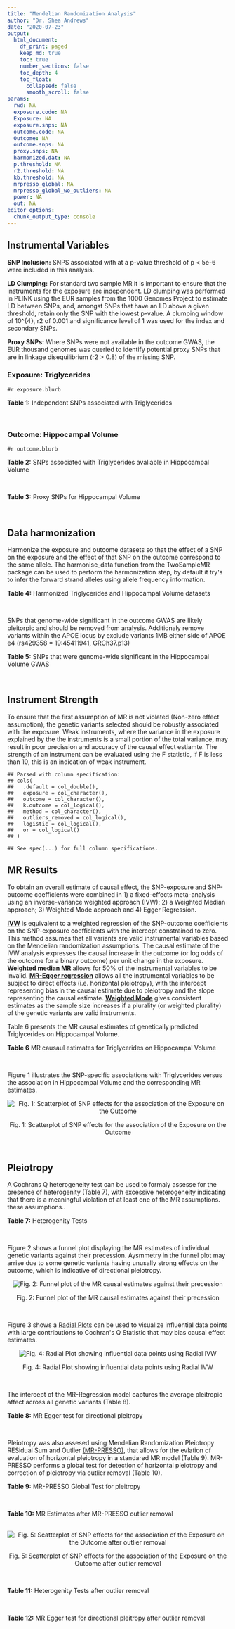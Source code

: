```yaml
---
title: "Mendelian Randomization Analysis"
author: "Dr. Shea Andrews"
date: "2020-07-23"
output:
  html_document:
    df_print: paged
    keep_md: true
    toc: true
    number_sections: false
    toc_depth: 4
    toc_float:
      collapsed: false
      smooth_scroll: false
params:
  rwd: NA
  exposure.code: NA
  Exposure: NA
  exposure.snps: NA
  outcome.code: NA
  Outcome: NA
  outcome.snps: NA
  proxy.snps: NA
  harmonized.dat: NA
  p.threshold: NA
  r2.threshold: NA
  kb.threshold: NA
  mrpresso_global: NA
  mrpresso_global_wo_outliers: NA
  power: NA
  out: NA
editor_options:
  chunk_output_type: console
---
```







## Instrumental Variables
**SNP Inclusion:** SNPS associated with at a p-value threshold of p < 5e-6 were included in this analysis.
<br>

**LD Clumping:** For standard two sample MR it is important to ensure that the instruments for the exposure are independent. LD clumping was performed in PLINK using the EUR samples from the 1000 Genomes Project to estimate LD between SNPs, and, amongst SNPs that have an LD above a given threshold, retain only the SNP with the lowest p-value. A clumping window of 10^{4}, r2 of 0.001 and significance level of 1 was used for the index and secondary SNPs.
<br>

**Proxy SNPs:** Where SNPs were not available in the outcome GWAS, the EUR thousand genomes was queried to identify potential proxy SNPs that are in linkage disequilibrium (r2 > 0.8) of the missing SNP.
<br>

### Exposure: Triglycerides
`#r exposure.blurb`
<br>

**Table 1:** Independent SNPs associated with Triglycerides
<div data-pagedtable="false">
  <script data-pagedtable-source type="application/json">
{"columns":[{"label":["SNP"],"name":[1],"type":["chr"],"align":["left"]},{"label":["CHROM"],"name":[2],"type":["dbl"],"align":["right"]},{"label":["POS"],"name":[3],"type":["dbl"],"align":["right"]},{"label":["REF"],"name":[4],"type":["chr"],"align":["left"]},{"label":["ALT"],"name":[5],"type":["chr"],"align":["left"]},{"label":["AF"],"name":[6],"type":["dbl"],"align":["right"]},{"label":["BETA"],"name":[7],"type":["dbl"],"align":["right"]},{"label":["SE"],"name":[8],"type":["dbl"],"align":["right"]},{"label":["Z"],"name":[9],"type":["dbl"],"align":["right"]},{"label":["P"],"name":[10],"type":["dbl"],"align":["right"]},{"label":["N"],"name":[11],"type":["dbl"],"align":["right"]},{"label":["TRAIT"],"name":[12],"type":["chr"],"align":["left"]}],"data":[{"1":"rs12748152","2":"1","3":"27138393","4":"C","5":"T","6":"0.0683714","7":"0.0372","8":"0.0059","9":"6.305085","10":"1.100e-09","11":"177761.5","12":"Triglycerides"},{"1":"rs17513135","2":"1","3":"40035686","4":"C","5":"T","6":"0.2500000","7":"0.0220","8":"0.0039","9":"5.641026","10":"1.633e-08","11":"174742.0","12":"Triglycerides"},{"1":"rs4587594","2":"1","3":"63133930","4":"G","5":"A","6":"0.3032340","7":"-0.0694","8":"0.0035","9":"-19.828600","10":"3.503e-82","11":"177772.0","12":"Triglycerides"},{"1":"rs550136","2":"1","3":"108656403","4":"G","5":"T","6":"0.4133040","7":"-0.0216","8":"0.0048","9":"-4.500000","10":"9.702e-07","11":"87977.0","12":"Triglycerides"},{"1":"rs12043350","2":"1","3":"153854380","4":"C","5":"T","6":"0.3040710","7":"0.0170","8":"0.0035","9":"4.857143","10":"4.091e-06","11":"177807.0","12":"Triglycerides"},{"1":"rs2820426","2":"1","3":"219660535","4":"A","5":"G","6":"0.6522530","7":"0.0166","8":"0.0034","9":"4.882353","10":"1.240e-06","11":"177777.0","12":"Triglycerides"},{"1":"rs1321257","2":"1","3":"230305312","4":"G","5":"A","6":"0.6400070","7":"-0.0402","8":"0.0034","9":"-11.823500","10":"5.986e-31","11":"177757.9","12":"Triglycerides"},{"1":"rs676210","2":"2","3":"21231524","4":"G","5":"A","6":"0.2314110","7":"-0.0733","8":"0.0039","9":"-18.794900","10":"3.284e-71","11":"177782.0","12":"Triglycerides"},{"1":"rs1260326","2":"2","3":"27730940","4":"T","5":"C","6":"0.6136610","7":"-0.1148","8":"0.0034","9":"-33.764700","10":"2.290e-239","11":"177765.0","12":"Triglycerides"},{"1":"rs2252867","2":"2","3":"65296280","4":"T","5":"C","6":"0.3728600","7":"-0.0166","8":"0.0034","9":"-4.882350","10":"1.121e-06","11":"177804.9","12":"Triglycerides"},{"1":"rs13389219","2":"2","3":"165528876","4":"C","5":"T","6":"0.4034550","7":"-0.0271","8":"0.0034","9":"-7.970590","10":"2.598e-15","11":"177782.9","12":"Triglycerides"},{"1":"rs7564829","2":"2","3":"191305647","4":"C","5":"T","6":"0.4498180","7":"-0.0213","8":"0.0047","9":"-4.531910","10":"2.841e-06","11":"87977.0","12":"Triglycerides"},{"1":"rs16839311","2":"2","3":"203631556","4":"G","5":"A","6":"0.2021430","7":"0.0191","8":"0.0041","9":"4.658537","10":"1.705e-06","11":"177800.0","12":"Triglycerides"},{"1":"rs1427445","2":"2","3":"219555573","4":"C","5":"A","6":"0.4254820","7":"-0.0169","8":"0.0033","9":"-5.121210","10":"1.724e-06","11":"174737.1","12":"Triglycerides"},{"1":"rs2972146","2":"2","3":"227100698","4":"G","5":"T","6":"0.6309740","7":"0.0281","8":"0.0034","9":"8.264706","10":"2.974e-15","11":"174703.9","12":"Triglycerides"},{"1":"rs10440120","2":"3","3":"12486964","4":"C","5":"A","6":"0.1655080","7":"-0.0306","8":"0.0044","9":"-6.954550","10":"5.343e-11","11":"174886.1","12":"Triglycerides"},{"1":"rs13326165","2":"3","3":"52532118","4":"A","5":"G","6":"0.8310320","7":"0.0205","8":"0.0042","9":"4.880952","10":"2.959e-06","11":"177828.0","12":"Triglycerides"},{"1":"rs645040","2":"3","3":"135926622","4":"G","5":"T","6":"0.8208850","7":"0.0293","8":"0.0040","9":"7.325000","10":"1.830e-12","11":"177779.0","12":"Triglycerides"},{"1":"rs10513688","2":"3","3":"170727218","4":"G","5":"A","6":"0.0943396","7":"0.0306","8":"0.0056","9":"5.464286","10":"1.543e-07","11":"174708.6","12":"Triglycerides"},{"1":"rs6831256","2":"4","3":"3473139","4":"A","5":"G","6":"0.3971880","7":"0.0258","8":"0.0035","9":"7.371429","10":"1.602e-12","11":"177494.9","12":"Triglycerides"},{"1":"rs9884830","2":"4","3":"26027797","4":"C","5":"T","6":"0.1330190","7":"0.0214","8":"0.0044","9":"4.863636","10":"2.163e-06","11":"177692.0","12":"Triglycerides"},{"1":"rs442177","2":"4","3":"88030261","4":"G","5":"T","6":"0.5364790","7":"0.0309","8":"0.0033","9":"9.363636","10":"1.316e-18","11":"177798.0","12":"Triglycerides"},{"1":"rs151407","2":"4","3":"103144890","4":"A","5":"G","6":"0.2149330","7":"0.0188","8":"0.0041","9":"4.585366","10":"4.029e-06","11":"177808.0","12":"Triglycerides"},{"1":"rs10069535","2":"5","3":"6030719","4":"A","5":"G","6":"0.0668236","7":"-0.0609","8":"0.0135","9":"-4.511110","10":"3.749e-06","11":"82756.0","12":"Triglycerides"},{"1":"rs6893522","2":"5","3":"53299435","4":"T","5":"C","6":"0.0558173","7":"0.0325","8":"0.0074","9":"4.391892","10":"2.100e-06","11":"177801.1","12":"Triglycerides"},{"1":"rs9686661","2":"5","3":"55861786","4":"C","5":"T","6":"0.1487860","7":"0.0379","8":"0.0044","9":"8.613636","10":"2.541e-16","11":"177050.0","12":"Triglycerides"},{"1":"rs6882076","2":"5","3":"156390297","4":"T","5":"C","6":"0.6327160","7":"0.0286","8":"0.0035","9":"8.171429","10":"1.513e-15","11":"177778.0","12":"Triglycerides"},{"1":"rs72812840","2":"5","3":"173374655","4":"A","5":"G","6":"0.3367270","7":"0.0264","8":"0.0051","9":"5.176471","10":"2.896e-07","11":"81339.0","12":"Triglycerides"},{"1":"rs2239520","2":"6","3":"31088922","4":"G","5":"A","6":"0.3906190","7":"-0.0236","8":"0.0037","9":"-6.378380","10":"4.144e-10","11":"151047.0","12":"Triglycerides"},{"1":"rs2247056","2":"6","3":"31265490","4":"T","5":"C","6":"0.7218780","7":"0.0378","8":"0.0039","9":"9.692308","10":"3.861e-21","11":"174062.0","12":"Triglycerides"},{"1":"rs998584","2":"6","3":"43757896","4":"C","5":"A","6":"0.4905450","7":"0.0293","8":"0.0037","9":"7.918919","10":"3.424e-15","11":"174573.0","12":"Triglycerides"},{"1":"rs719726","2":"6","3":"127414801","4":"C","5":"T","6":"0.5999630","7":"0.0199","8":"0.0035","9":"5.685714","10":"2.486e-08","11":"168319.0","12":"Triglycerides"},{"1":"rs634869","2":"6","3":"139831757","4":"T","5":"C","6":"0.5747460","7":"-0.0272","8":"0.0033","9":"-8.242420","10":"1.776e-14","11":"177755.0","12":"Triglycerides"},{"1":"rs2665357","2":"6","3":"160848167","4":"A","5":"C","6":"0.5193360","7":"0.0212","8":"0.0033","9":"6.424242","10":"8.327e-10","11":"172850.0","12":"Triglycerides"},{"1":"rs6968554","2":"7","3":"17287106","4":"A","5":"G","6":"0.6531350","7":"0.0202","8":"0.0035","9":"5.771429","10":"1.169e-06","11":"177770.0","12":"Triglycerides"},{"1":"rs4719841","2":"7","3":"25997536","4":"A","5":"G","6":"0.4108890","7":"0.0232","8":"0.0034","9":"6.823529","10":"8.864e-11","11":"177774.9","12":"Triglycerides"},{"1":"rs2908290","2":"7","3":"44216137","4":"G","5":"A","6":"0.4061710","7":"0.0167","8":"0.0034","9":"4.911765","10":"1.453e-06","11":"177765.0","12":"Triglycerides"},{"1":"rs11974409","2":"7","3":"72989390","4":"A","5":"G","6":"0.1816990","7":"-0.0899","8":"0.0042","9":"-21.404800","10":"1.360e-100","11":"177786.0","12":"Triglycerides"},{"1":"rs38855","2":"7","3":"116358044","4":"A","5":"G","6":"0.4712940","7":"-0.0187","8":"0.0033","9":"-5.666670","10":"2.109e-08","11":"177825.0","12":"Triglycerides"},{"1":"rs287621","2":"7","3":"130435181","4":"T","5":"C","6":"0.7140010","7":"-0.0222","8":"0.0037","9":"-6.000000","10":"7.671e-09","11":"177813.0","12":"Triglycerides"},{"1":"rs615171","2":"8","3":"9796189","4":"T","5":"C","6":"0.8180830","7":"0.0242","8":"0.0042","9":"5.761905","10":"7.269e-08","11":"169364.0","12":"Triglycerides"},{"1":"rs6995541","2":"8","3":"10671260","4":"A","5":"G","6":"0.2336240","7":"0.0265","8":"0.0037","9":"7.162162","10":"1.343e-12","11":"177486.0","12":"Triglycerides"},{"1":"rs12676857","2":"8","3":"18266572","4":"T","5":"C","6":"0.1436090","7":"0.0332","8":"0.0046","9":"7.217391","10":"7.291e-12","11":"177732.0","12":"Triglycerides"},{"1":"rs12678919","2":"8","3":"19844222","4":"A","5":"G","6":"0.0681239","7":"-0.1702","8":"0.0056","9":"-30.392900","10":"1.820e-199","11":"177749.9","12":"Triglycerides"},{"1":"rs10090367","2":"8","3":"36825080","4":"A","5":"G","6":"0.2075920","7":"0.0233","8":"0.0048","9":"4.854167","10":"4.799e-06","11":"177776.9","12":"Triglycerides"},{"1":"rs4738684","2":"8","3":"59393273","4":"A","5":"G","6":"0.6075010","7":"-0.0205","8":"0.0035","9":"-5.857140","10":"8.819e-09","11":"177790.0","12":"Triglycerides"},{"1":"rs2954022","2":"8","3":"126482621","4":"C","5":"A","6":"0.5114630","7":"-0.0780","8":"0.0033","9":"-23.636400","10":"2.230e-113","11":"177750.0","12":"Triglycerides"},{"1":"rs2124036","2":"8","3":"126648134","4":"T","5":"C","6":"0.2155860","7":"0.0211","8":"0.0040","9":"5.275000","10":"1.311e-07","11":"177771.0","12":"Triglycerides"},{"1":"rs686030","2":"9","3":"15304782","4":"C","5":"A","6":"0.8542880","7":"0.0250","8":"0.0048","9":"5.208333","10":"2.226e-07","11":"177731.6","12":"Triglycerides"},{"1":"rs3927680","2":"9","3":"16887366","4":"T","5":"A","6":"0.5147270","7":"-0.0177","8":"0.0034","9":"-5.205880","10":"3.642e-06","11":"171309.0","12":"Triglycerides"},{"1":"rs1883025","2":"9","3":"107664301","4":"C","5":"T","6":"0.2163340","7":"-0.0219","8":"0.0040","9":"-5.475000","10":"2.908e-07","11":"177064.0","12":"Triglycerides"},{"1":"rs1832007","2":"10","3":"5254847","4":"A","5":"G","6":"0.1247280","7":"-0.0327","8":"0.0047","9":"-6.957450","10":"1.718e-12","11":"177504.0","12":"Triglycerides"},{"1":"rs10761762","2":"10","3":"65184717","4":"T","5":"C","6":"0.4990900","7":"-0.0270","8":"0.0033","9":"-8.181820","10":"1.061e-17","11":"177823.0","12":"Triglycerides"},{"1":"rs2068888","2":"10","3":"94839642","4":"G","5":"A","6":"0.4735120","7":"-0.0241","8":"0.0034","9":"-7.088240","10":"1.682e-11","11":"177712.0","12":"Triglycerides"},{"1":"rs2250802","2":"10","3":"113921354","4":"G","5":"A","6":"0.7334790","7":"0.0230","8":"0.0037","9":"6.216216","10":"1.210e-10","11":"174733.9","12":"Triglycerides"},{"1":"rs12412743","2":"10","3":"114045333","4":"C","5":"T","6":"0.1876140","7":"0.0238","8":"0.0044","9":"5.409091","10":"3.771e-07","11":"177789.1","12":"Triglycerides"},{"1":"rs10832027","2":"11","3":"13357183","4":"G","5":"A","6":"0.6097210","7":"0.0175","8":"0.0035","9":"5.000000","10":"1.256e-06","11":"177672.0","12":"Triglycerides"},{"1":"rs17309825","2":"11","3":"27526105","4":"T","5":"C","6":"0.0315446","7":"0.0413","8":"0.0085","9":"4.858824","10":"4.511e-07","11":"172606.6","12":"Triglycerides"},{"1":"rs10501321","2":"11","3":"47294626","4":"T","5":"C","6":"0.3212210","7":"-0.0216","8":"0.0035","9":"-6.171430","10":"1.412e-08","11":"177680.0","12":"Triglycerides"},{"1":"rs174535","2":"11","3":"61551356","4":"T","5":"C","6":"0.3609590","7":"0.0470","8":"0.0034","9":"13.823529","10":"1.733e-41","11":"177772.9","12":"Triglycerides"},{"1":"rs11820504","2":"11","3":"116529442","4":"T","5":"C","6":"0.1807930","7":"0.0604","8":"0.0044","9":"13.727273","10":"1.095e-39","11":"172813.0","12":"Triglycerides"},{"1":"rs10790162","2":"11","3":"116639104","4":"A","5":"G","6":"0.9306210","7":"-0.2305","8":"0.0065","9":"-35.461500","10":"1.100e-249","11":"177771.1","12":"Triglycerides"},{"1":"rs12282721","2":"11","3":"117151412","4":"G","5":"A","6":"0.1197230","7":"0.0315","8":"0.0055","9":"5.727273","10":"1.067e-07","11":"177742.4","12":"Triglycerides"},{"1":"rs4149056","2":"12","3":"21331549","4":"T","5":"C","6":"0.2004730","7":"0.0240","8":"0.0047","9":"5.106383","10":"1.782e-07","11":"171190.9","12":"Triglycerides"},{"1":"rs10770914","2":"12","3":"22831185","4":"C","5":"T","6":"0.5325220","7":"0.0204","8":"0.0047","9":"4.340426","10":"1.422e-06","11":"91013.0","12":"Triglycerides"},{"1":"rs11171894","2":"12","3":"56951219","4":"G","5":"A","6":"0.6177220","7":"0.0184","8":"0.0035","9":"5.257143","10":"9.047e-07","11":"177784.0","12":"Triglycerides"},{"1":"rs11613352","2":"12","3":"57792580","4":"C","5":"T","6":"0.2251730","7":"-0.0280","8":"0.0039","9":"-7.179490","10":"9.397e-14","11":"177799.0","12":"Triglycerides"},{"1":"rs10861661","2":"12","3":"107174646","4":"A","5":"C","6":"0.2226050","7":"0.0227","8":"0.0041","9":"5.536585","10":"2.598e-07","11":"177810.0","12":"Triglycerides"},{"1":"rs11057408","2":"12","3":"124464836","4":"G","5":"T","6":"0.3253360","7":"-0.0258","8":"0.0035","9":"-7.371430","10":"2.049e-12","11":"174454.0","12":"Triglycerides"},{"1":"rs12423664","2":"12","3":"133069894","4":"G","5":"A","6":"0.1470050","7":"0.0263","8":"0.0050","9":"5.260000","10":"8.189e-08","11":"163230.0","12":"Triglycerides"},{"1":"rs797486","2":"13","3":"51221618","4":"C","5":"A","6":"0.8734110","7":"0.0222","8":"0.0051","9":"4.352941","10":"4.303e-07","11":"173673.7","12":"Triglycerides"},{"1":"rs1341267","2":"13","3":"95284980","4":"C","5":"A","6":"0.5984350","7":"-0.0184","8":"0.0033","9":"-5.575760","10":"8.304e-07","11":"175109.0","12":"Triglycerides"},{"1":"rs16948098","2":"15","3":"44219607","4":"G","5":"A","6":"0.0370102","7":"0.0800","8":"0.0089","9":"8.988764","10":"4.838e-17","11":"163328.2","12":"Triglycerides"},{"1":"rs2043085","2":"15","3":"58680954","4":"T","5":"C","6":"0.6610970","7":"-0.0327","8":"0.0034","9":"-9.617650","10":"7.809e-20","11":"176147.0","12":"Triglycerides"},{"1":"rs588136","2":"15","3":"58730498","4":"C","5":"T","6":"0.7867110","7":"-0.0495","8":"0.0041","9":"-12.073200","10":"3.365e-30","11":"176173.0","12":"Triglycerides"},{"1":"rs2729816","2":"15","3":"63413084","4":"T","5":"C","6":"0.4089290","7":"-0.0204","8":"0.0040","9":"-5.100000","10":"2.740e-07","11":"169580.0","12":"Triglycerides"},{"1":"rs1035744","2":"15","3":"72566615","4":"C","5":"T","6":"0.7407410","7":"0.0207","8":"0.0038","9":"5.447368","10":"1.448e-07","11":"176130.0","12":"Triglycerides"},{"1":"rs3198697","2":"16","3":"15129940","4":"C","5":"T","6":"0.3839030","7":"-0.0198","8":"0.0034","9":"-5.823530","10":"2.207e-08","11":"175934.1","12":"Triglycerides"},{"1":"rs749671","2":"16","3":"31088347","4":"G","5":"A","6":"0.3477070","7":"-0.0211","8":"0.0034","9":"-6.205880","10":"6.106e-10","11":"176205.1","12":"Triglycerides"},{"1":"rs9928094","2":"16","3":"53799905","4":"A","5":"G","6":"0.4643380","7":"0.0187","8":"0.0034","9":"5.500000","10":"1.357e-07","11":"176153.0","12":"Triglycerides"},{"1":"rs1800775","2":"16","3":"56995236","4":"C","5":"A","6":"0.5121820","7":"-0.0396","8":"0.0035","9":"-11.314300","10":"1.332e-26","11":"172715.0","12":"Triglycerides"},{"1":"rs7191673","2":"16","3":"72308631","4":"T","5":"A","6":"0.0515988","7":"0.0302","8":"0.0061","9":"4.950820","10":"1.028e-06","11":"176122.1","12":"Triglycerides"},{"1":"rs2925979","2":"16","3":"81534790","4":"T","5":"C","6":"0.7059780","7":"-0.0205","8":"0.0036","9":"-5.694440","10":"2.136e-07","11":"176210.9","12":"Triglycerides"},{"1":"rs3853818","2":"17","3":"7346302","4":"T","5":"C","6":"0.5052840","7":"-0.0139","8":"0.0034","9":"-4.088240","10":"3.424e-06","11":"176063.0","12":"Triglycerides"},{"1":"rs8077889","2":"17","3":"41878166","4":"A","5":"C","6":"0.1884530","7":"0.0252","8":"0.0042","9":"6.000000","10":"9.879e-09","11":"176194.0","12":"Triglycerides"},{"1":"rs3809868","2":"17","3":"45750596","4":"G","5":"A","6":"0.5319420","7":"0.0169","8":"0.0034","9":"4.970588","10":"9.720e-07","11":"170693.0","12":"Triglycerides"},{"1":"rs12940887","2":"17","3":"47402807","4":"C","5":"T","6":"0.4005090","7":"0.0178","8":"0.0035","9":"5.085714","10":"3.568e-07","11":"172406.1","12":"Triglycerides"},{"1":"rs12602912","2":"17","3":"65870073","4":"C","5":"T","6":"0.2044460","7":"0.0241","8":"0.0041","9":"5.878049","10":"1.291e-07","11":"170841.1","12":"Triglycerides"},{"1":"rs7248104","2":"19","3":"7224431","4":"G","5":"A","6":"0.4124030","7":"-0.0222","8":"0.0034","9":"-6.529410","10":"5.045e-10","11":"176083.0","12":"Triglycerides"},{"1":"rs1054623","2":"19","3":"8586086","4":"C","5":"A","6":"0.1704300","7":"-0.0233","8":"0.0044","9":"-5.295450","10":"3.867e-07","11":"174043.0","12":"Triglycerides"},{"1":"rs10401969","2":"19","3":"19407718","4":"T","5":"C","6":"0.0710134","7":"-0.1210","8":"0.0065","9":"-18.615400","10":"9.702e-70","11":"176172.7","12":"Triglycerides"},{"1":"rs731839","2":"19","3":"33899065","4":"G","5":"A","6":"0.6709000","7":"-0.0224","8":"0.0036","9":"-6.222220","10":"2.651e-09","11":"176161.1","12":"Triglycerides"},{"1":"rs439401","2":"19","3":"45414451","4":"T","5":"C","6":"0.6390100","7":"0.0659","8":"0.0038","9":"17.342105","10":"1.423e-66","11":"152584.0","12":"Triglycerides"},{"1":"rs3760627","2":"19","3":"45457180","4":"T","5":"C","6":"0.4941460","7":"0.0189","8":"0.0034","9":"5.558824","10":"5.293e-09","11":"176200.9","12":"Triglycerides"},{"1":"rs2277862","2":"20","3":"34152782","4":"C","5":"T","6":"0.1149240","7":"-0.0211","8":"0.0049","9":"-4.306120","10":"2.623e-06","11":"176264.1","12":"Triglycerides"},{"1":"rs6029143","2":"20","3":"39118662","4":"C","5":"T","6":"0.0446137","7":"-0.0388","8":"0.0071","9":"-5.464790","10":"4.933e-08","11":"176256.9","12":"Triglycerides"},{"1":"rs4810479","2":"20","3":"44545048","4":"C","5":"T","6":"0.7471790","7":"-0.0474","8":"0.0038","9":"-12.473700","10":"2.067e-34","11":"176191.9","12":"Triglycerides"},{"1":"rs1999536","2":"20","3":"45581777","4":"G","5":"C","6":"0.5861500","7":"-0.0249","8":"0.0053","9":"-4.698110","10":"4.184e-06","11":"81606.0","12":"Triglycerides"},{"1":"rs3761445","2":"22","3":"38595411","4":"G","5":"A","6":"0.6132420","7":"0.0232","8":"0.0034","9":"6.823529","10":"8.062e-12","11":"175846.1","12":"Triglycerides"},{"1":"rs138457","2":"22","3":"38898051","4":"T","5":"C","6":"0.6125050","7":"-0.0189","8":"0.0035","9":"-5.400000","10":"7.104e-07","11":"175848.0","12":"Triglycerides"}],"options":{"columns":{"min":{},"max":[10]},"rows":{"min":[10],"max":[10]},"pages":{}}}
  </script>
</div>
<br>

### Outcome: Hippocampal Volume
`#r outcome.blurb`
<br>

**Table 2:** SNPs associated with Triglycerides avaliable in Hippocampal Volume
<div data-pagedtable="false">
  <script data-pagedtable-source type="application/json">
{"columns":[{"label":["SNP"],"name":[1],"type":["chr"],"align":["left"]},{"label":["CHROM"],"name":[2],"type":["dbl"],"align":["right"]},{"label":["POS"],"name":[3],"type":["dbl"],"align":["right"]},{"label":["REF"],"name":[4],"type":["chr"],"align":["left"]},{"label":["ALT"],"name":[5],"type":["chr"],"align":["left"]},{"label":["AF"],"name":[6],"type":["dbl"],"align":["right"]},{"label":["BETA"],"name":[7],"type":["dbl"],"align":["right"]},{"label":["SE"],"name":[8],"type":["dbl"],"align":["right"]},{"label":["Z"],"name":[9],"type":["dbl"],"align":["right"]},{"label":["P"],"name":[10],"type":["dbl"],"align":["right"]},{"label":["N"],"name":[11],"type":["dbl"],"align":["right"]},{"label":["TRAIT"],"name":[12],"type":["chr"],"align":["left"]}],"data":[{"1":"rs12748152","2":"1","3":"27138393","4":"C","5":"T","6":"0.0816","7":"0.0288615935","8":"0.015831922","9":"1.823","10":"6.838e-02","11":"26615","12":"Hippocampal_Volume"},{"1":"rs17513135","2":"1","3":"40035686","4":"C","5":"T","6":"0.2338","7":"-0.0189858131","8":"0.010201941","9":"-1.861","10":"6.272e-02","11":"26814","12":"Hippocampal_Volume"},{"1":"rs4587594","2":"1","3":"63133930","4":"G","5":"A","6":"0.3361","7":"-0.0100920133","8":"0.009141316","9":"-1.104","10":"2.696e-01","11":"26814","12":"Hippocampal_Volume"},{"1":"rs550136","2":"1","3":"108656403","4":"G","5":"T","6":"0.4471","7":"0.0166570229","8":"0.008684579","9":"1.918","10":"5.514e-02","11":"26814","12":"Hippocampal_Volume"},{"1":"rs12043350","2":"1","3":"153854380","4":"C","5":"T","6":"0.3059","7":"-0.0419212637","8":"0.009367880","9":"-4.475","10":"7.649e-06","11":"26814","12":"Hippocampal_Volume"},{"1":"rs2820426","2":"1","3":"219660535","4":"A","5":"G","6":"0.6223","7":"0.0000715218","8":"0.008940223","9":"0.008","10":"9.936e-01","11":"26615","12":"Hippocampal_Volume"},{"1":"rs1321257","2":"1","3":"230305312","4":"G","5":"A","6":"0.6126","7":"0.0099468385","8":"0.008896993","9":"1.118","10":"2.636e-01","11":"26615","12":"Hippocampal_Volume"},{"1":"rs676210","2":"2","3":"21231524","4":"G","5":"A","6":"0.2188","7":"0.0037322090","8":"0.010483733","9":"0.356","10":"7.217e-01","11":"26615","12":"Hippocampal_Volume"},{"1":"rs1260326","2":"2","3":"27730940","4":"T","5":"C","6":"0.5992","7":"-0.0047317700","8":"0.008844426","9":"-0.535","10":"5.927e-01","11":"26615","12":"Hippocampal_Volume"},{"1":"rs2252867","2":"2","3":"65296280","4":"T","5":"C","6":"0.3795","7":"-0.0025539300","8":"0.008898704","9":"-0.287","10":"7.741e-01","11":"26814","12":"Hippocampal_Volume"},{"1":"rs13389219","2":"2","3":"165528876","4":"C","5":"T","6":"0.4105","7":"-0.0073209279","8":"0.008778091","9":"-0.834","10":"4.040e-01","11":"26814","12":"Hippocampal_Volume"},{"1":"rs7564829","2":"2","3":"191305647","4":"C","5":"T","6":"0.4284","7":"-0.0025663616","8":"0.008758913","9":"-0.293","10":"7.697e-01","11":"26615","12":"Hippocampal_Volume"},{"1":"rs16839311","2":"2","3":"203631556","4":"G","5":"A","6":"0.2304","7":"0.0124646526","8":"0.010292859","9":"1.211","10":"2.261e-01","11":"26615","12":"Hippocampal_Volume"},{"1":"rs1427445","2":"2","3":"219555573","4":"C","5":"A","6":"0.4413","7":"-0.0052635629","8":"0.008728960","9":"-0.603","10":"5.468e-01","11":"26615","12":"Hippocampal_Volume"},{"1":"rs2972146","2":"2","3":"227100698","4":"G","5":"T","6":"0.6328","7":"0.0238515731","8":"0.008990416","9":"2.653","10":"7.977e-03","11":"26615","12":"Hippocampal_Volume"},{"1":"rs10440120","2":"3","3":"12486964","4":"C","5":"A","6":"0.1612","7":"0.0004361422","8":"0.011787626","9":"0.037","10":"9.708e-01","11":"26613","12":"Hippocampal_Volume"},{"1":"rs13326165","2":"3","3":"52532118","4":"A","5":"G","6":"0.7984","7":"-0.0218803000","8":"0.010762551","9":"-2.033","10":"4.200e-02","11":"26814","12":"Hippocampal_Volume"},{"1":"rs645040","2":"3","3":"135926622","4":"G","5":"T","6":"0.7814","7":"-0.0109286179","8":"0.010448009","9":"-1.046","10":"2.955e-01","11":"26814","12":"Hippocampal_Volume"},{"1":"rs10513688","2":"3","3":"170727218","4":"G","5":"A","6":"0.1018","7":"0.0151361761","8":"0.014333500","9":"1.056","10":"2.909e-01","11":"26615","12":"Hippocampal_Volume"},{"1":"rs6831256","2":"4","3":"3473139","4":"A","5":"G","6":"0.4230","7":"-0.0093653400","8":"0.009181707","9":"-1.020","10":"3.079e-01","11":"24299","12":"Hippocampal_Volume"},{"1":"rs9884830","2":"4","3":"26027797","4":"C","5":"T","6":"0.1619","7":"-0.0072481645","8":"0.011766501","9":"-0.616","10":"5.376e-01","11":"26615","12":"Hippocampal_Volume"},{"1":"rs442177","2":"4","3":"88030261","4":"G","5":"T","6":"0.5865","7":"0.0045684404","8":"0.008768600","9":"0.521","10":"6.021e-01","11":"26814","12":"Hippocampal_Volume"},{"1":"rs151407","2":"4","3":"103144890","4":"A","5":"G","6":"0.2157","7":"-0.0079894700","8":"0.010498647","9":"-0.761","10":"4.469e-01","11":"26814","12":"Hippocampal_Volume"},{"1":"rs10069535","2":"5","3":"6030719","4":"A","5":"G","6":"0.0414","7":"0.0124015000","8":"0.021757061","9":"0.570","10":"5.685e-01","11":"26615","12":"Hippocampal_Volume"},{"1":"rs6893522","2":"5","3":"53299435","4":"T","5":"C","6":"0.0507","7":"-0.0256269000","8":"0.019682704","9":"-1.302","10":"1.928e-01","11":"26814","12":"Hippocampal_Volume"},{"1":"rs9686661","2":"5","3":"55861786","4":"C","5":"T","6":"0.1918","7":"0.0156325058","8":"0.011094752","9":"1.409","10":"1.588e-01","11":"26202","12":"Hippocampal_Volume"},{"1":"rs6882076","2":"5","3":"156390297","4":"T","5":"C","6":"0.6289","7":"-0.0085719400","8":"0.008938414","9":"-0.959","10":"3.376e-01","11":"26814","12":"Hippocampal_Volume"},{"1":"rs72812840","2":"5","3":"173374655","4":"A","5":"G","6":"0.3055","7":"-0.0044037600","8":"0.009409754","9":"-0.468","10":"6.398e-01","11":"26615","12":"Hippocampal_Volume"},{"1":"rs2239520","2":"6","3":"31088922","4":"G","5":"A","6":"0.3923","7":"-0.0043011088","8":"0.009112519","9":"-0.472","10":"6.366e-01","11":"25257","12":"Hippocampal_Volume"},{"1":"rs2247056","2":"6","3":"31265490","4":"T","5":"C","6":"0.7543","7":"0.0418631000","8":"0.021358735","9":"1.960","10":"4.994e-02","11":"5910","12":"Hippocampal_Volume"},{"1":"rs998584","2":"6","3":"43757896","4":"C","5":"A","6":"0.4791","7":"0.0055233371","8":"0.008753308","9":"0.631","10":"5.280e-01","11":"26148","12":"Hippocampal_Volume"},{"1":"rs719726","2":"6","3":"127414801","4":"C","5":"T","6":"0.5616","7":"-0.0012444895","8":"0.008702724","9":"-0.143","10":"8.864e-01","11":"26814","12":"Hippocampal_Volume"},{"1":"rs634869","2":"6","3":"139831757","4":"T","5":"C","6":"0.5796","7":"-0.0024319400","8":"0.008747985","9":"-0.278","10":"7.808e-01","11":"26814","12":"Hippocampal_Volume"},{"1":"rs2665357","2":"6","3":"160848167","4":"A","5":"C","6":"0.5036","7":"0.0013860900","8":"0.008885167","9":"0.156","10":"8.757e-01","11":"25335","12":"Hippocampal_Volume"},{"1":"rs6968554","2":"7","3":"17287106","4":"A","5":"G","6":"0.6239","7":"-0.0076949400","8":"0.008947600","9":"-0.860","10":"3.897e-01","11":"26615","12":"Hippocampal_Volume"},{"1":"rs4719841","2":"7","3":"25997536","4":"A","5":"G","6":"0.4027","7":"0.0100724000","8":"0.008804537","9":"1.144","10":"2.528e-01","11":"26814","12":"Hippocampal_Volume"},{"1":"rs2908290","2":"7","3":"44216137","4":"G","5":"A","6":"0.3641","7":"-0.0139711457","8":"0.009078067","9":"-1.539","10":"1.238e-01","11":"26202","12":"Hippocampal_Volume"},{"1":"rs11974409","2":"7","3":"72989390","4":"A","5":"G","6":"0.1885","7":"0.0133260000","8":"0.011040595","9":"1.207","10":"2.276e-01","11":"26814","12":"Hippocampal_Volume"},{"1":"rs38855","2":"7","3":"116358044","4":"A","5":"G","6":"0.4679","7":"-0.0190464000","8":"0.008653500","9":"-2.201","10":"2.770e-02","11":"26814","12":"Hippocampal_Volume"},{"1":"rs287621","2":"7","3":"130435181","4":"T","5":"C","6":"0.7238","7":"0.0083539700","8":"0.009657773","9":"0.865","10":"3.871e-01","11":"26814","12":"Hippocampal_Volume"},{"1":"rs615171","2":"8","3":"9796189","4":"T","5":"C","6":"0.8067","7":"-0.0241234000","8":"0.010975148","9":"-2.198","10":"2.797e-02","11":"26615","12":"Hippocampal_Volume"},{"1":"rs6995541","2":"8","3":"10671260","4":"A","5":"G","6":"0.2880","7":"-0.0028906200","8":"0.009571605","9":"-0.302","10":"7.626e-01","11":"26615","12":"Hippocampal_Volume"},{"1":"rs12676857","2":"8","3":"18266572","4":"T","5":"C","6":"0.1490","7":"-0.0005942130","8":"0.012126801","9":"-0.049","10":"9.608e-01","11":"26814","12":"Hippocampal_Volume"},{"1":"rs12678919","2":"8","3":"19844222","4":"A","5":"G","6":"0.1012","7":"0.0074453200","8":"0.014317930","9":"0.520","10":"6.028e-01","11":"26814","12":"Hippocampal_Volume"},{"1":"rs10090367","2":"8","3":"36825080","4":"A","5":"G","6":"0.1482","7":"0.0157386000","8":"0.012153397","9":"1.295","10":"1.952e-01","11":"26814","12":"Hippocampal_Volume"},{"1":"rs4738684","2":"8","3":"59393273","4":"A","5":"G","6":"0.6569","7":"0.0201546000","8":"0.009095036","9":"2.216","10":"2.666e-02","11":"26814","12":"Hippocampal_Volume"},{"1":"rs2954022","2":"8","3":"126482621","4":"C","5":"A","6":"0.4736","7":"-0.0092450415","8":"0.008648308","9":"-1.069","10":"2.851e-01","11":"26814","12":"Hippocampal_Volume"},{"1":"rs2124036","2":"8","3":"126648134","4":"T","5":"C","6":"0.2264","7":"-0.0086870300","8":"0.010341708","9":"-0.840","10":"4.011e-01","11":"26692","12":"Hippocampal_Volume"},{"1":"rs686030","2":"9","3":"15304782","4":"C","5":"A","6":"0.8558","7":"-0.0119308625","8":"0.012338017","9":"-0.967","10":"3.337e-01","11":"26615","12":"Hippocampal_Volume"},{"1":"rs3927680","2":"9","3":"16887366","4":"T","5":"A","6":"0.5862","7":"0.0003520170","8":"0.008800424","9":"0.040","10":"9.682e-01","11":"26615","12":"Hippocampal_Volume"},{"1":"rs1883025","2":"9","3":"107664301","4":"C","5":"T","6":"0.2545","7":"-0.0091105617","8":"0.009913560","9":"-0.919","10":"3.580e-01","11":"26814","12":"Hippocampal_Volume"},{"1":"rs1832007","2":"10","3":"5254847","4":"A","5":"G","6":"0.1555","7":"-0.0012199900","8":"0.011960702","9":"-0.102","10":"9.189e-01","11":"26615","12":"Hippocampal_Volume"},{"1":"rs10761762","2":"10","3":"65184717","4":"T","5":"C","6":"0.4870","7":"0.0141592000","8":"0.008638917","9":"1.639","10":"1.012e-01","11":"26814","12":"Hippocampal_Volume"},{"1":"rs2068888","2":"10","3":"94839642","4":"G","5":"A","6":"0.4591","7":"0.0188286514","8":"0.008745310","9":"2.153","10":"3.133e-02","11":"26322","12":"Hippocampal_Volume"},{"1":"rs2250802","2":"10","3":"113921354","4":"G","5":"A","6":"0.7171","7":"0.0117082643","8":"0.009676251","9":"1.210","10":"2.264e-01","11":"26322","12":"Hippocampal_Volume"},{"1":"rs12412743","2":"10","3":"114045333","4":"C","5":"T","6":"0.1712","7":"0.0008099287","8":"0.011570411","9":"0.070","10":"9.438e-01","11":"26322","12":"Hippocampal_Volume"},{"1":"rs10832027","2":"11","3":"13357183","4":"G","5":"A","6":"0.6798","7":"-0.0009290101","8":"0.009290101","9":"-0.100","10":"9.205e-01","11":"26615","12":"Hippocampal_Volume"},{"1":"rs17309825","2":"11","3":"27526105","4":"T","5":"C","6":"0.0362","7":"0.0018957000","8":"0.023118327","9":"0.082","10":"9.349e-01","11":"26814","12":"Hippocampal_Volume"},{"1":"rs10501321","2":"11","3":"47294626","4":"T","5":"C","6":"0.3196","7":"-0.0036484900","8":"0.009260137","9":"-0.394","10":"6.937e-01","11":"26814","12":"Hippocampal_Volume"},{"1":"rs174535","2":"11","3":"61551356","4":"T","5":"C","6":"0.3411","7":"0.0117225000","8":"0.009108360","9":"1.287","10":"1.981e-01","11":"26814","12":"Hippocampal_Volume"},{"1":"rs11820504","2":"11","3":"116529442","4":"T","5":"C","6":"0.1761","7":"0.0048861100","8":"0.011336677","9":"0.431","10":"6.665e-01","11":"26814","12":"Hippocampal_Volume"},{"1":"rs10790162","2":"11","3":"116639104","4":"A","5":"G","6":"0.9291","7":"0.0067803700","8":"0.016824747","9":"0.403","10":"6.867e-01","11":"26814","12":"Hippocampal_Volume"},{"1":"rs12282721","2":"11","3":"117151412","4":"G","5":"A","6":"0.1075","7":"-0.0142614280","8":"0.013940790","9":"-1.023","10":"3.064e-01","11":"26814","12":"Hippocampal_Volume"},{"1":"rs4149056","2":"12","3":"21331549","4":"T","5":"C","6":"0.1573","7":"0.0197494000","8":"0.011904375","9":"1.659","10":"9.711e-02","11":"26614","12":"Hippocampal_Volume"},{"1":"rs10770914","2":"12","3":"22831185","4":"C","5":"T","6":"0.5643","7":"0.0072551339","8":"0.008741125","9":"0.830","10":"4.066e-01","11":"26615","12":"Hippocampal_Volume"},{"1":"rs11171894","2":"12","3":"56951219","4":"G","5":"A","6":"0.6356","7":"-0.0108656407","8":"0.008972453","9":"-1.211","10":"2.258e-01","11":"26814","12":"Hippocampal_Volume"},{"1":"rs11613352","2":"12","3":"57792580","4":"C","5":"T","6":"0.2429","7":"-0.0194129148","8":"0.010068939","9":"-1.928","10":"5.381e-02","11":"26814","12":"Hippocampal_Volume"},{"1":"rs10861661","2":"12","3":"107174646","4":"A","5":"C","6":"0.2266","7":"0.0027747500","8":"0.010315056","9":"0.269","10":"7.881e-01","11":"26814","12":"Hippocampal_Volume"},{"1":"rs11057408","2":"12","3":"124464836","4":"G","5":"T","6":"0.3368","7":"0.0180804810","8":"0.009136170","9":"1.979","10":"4.779e-02","11":"26814","12":"Hippocampal_Volume"},{"1":"rs12423664","2":"12","3":"133069894","4":"G","5":"A","6":"0.1453","7":"0.0063585710","8":"0.012819700","9":"0.496","10":"6.198e-01","11":"24498","12":"Hippocampal_Volume"},{"1":"rs797486","2":"13","3":"51221618","4":"C","5":"A","6":"0.8686","7":"-0.0184436161","8":"0.012781439","9":"-1.443","10":"1.489e-01","11":"26814","12":"Hippocampal_Volume"},{"1":"rs1341267","2":"13","3":"95284980","4":"C","5":"A","6":"0.5923","7":"-0.0021968605","8":"0.008787442","9":"-0.250","10":"8.023e-01","11":"26814","12":"Hippocampal_Volume"},{"1":"rs16948098","2":"15","3":"44219607","4":"G","5":"A","6":"0.0463","7":"0.0125227188","8":"0.020596577","9":"0.608","10":"5.432e-01","11":"26692","12":"Hippocampal_Volume"},{"1":"rs2043085","2":"15","3":"58680954","4":"T","5":"C","6":"0.6175","7":"0.0078722200","8":"0.008885127","9":"0.886","10":"3.756e-01","11":"26814","12":"Hippocampal_Volume"},{"1":"rs588136","2":"15","3":"58730498","4":"C","5":"T","6":"0.7860","7":"0.0112868179","8":"0.010528748","9":"1.072","10":"2.837e-01","11":"26814","12":"Hippocampal_Volume"},{"1":"rs1035744","2":"15","3":"72566615","4":"C","5":"T","6":"0.7294","7":"0.0082034040","8":"0.009719673","9":"0.844","10":"3.986e-01","11":"26814","12":"Hippocampal_Volume"},{"1":"rs3198697","2":"16","3":"15129940","4":"C","5":"T","6":"0.4037","7":"0.0071098825","8":"0.008821194","9":"0.806","10":"4.201e-01","11":"26692","12":"Hippocampal_Volume"},{"1":"rs749671","2":"16","3":"31088347","4":"G","5":"A","6":"0.3839","7":"-0.0009411857","8":"0.008879110","9":"-0.106","10":"9.155e-01","11":"26814","12":"Hippocampal_Volume"},{"1":"rs9928094","2":"16","3":"53799905","4":"A","5":"G","6":"0.4275","7":"0.0167055000","8":"0.008728080","9":"1.914","10":"5.562e-02","11":"26814","12":"Hippocampal_Volume"},{"1":"rs1800775","2":"16","3":"56995236","4":"C","5":"A","6":"0.4860","7":"-0.0027992950","8":"0.008639799","9":"-0.324","10":"7.461e-01","11":"26814","12":"Hippocampal_Volume"},{"1":"rs7191673","2":"16","3":"72308631","4":"T","5":"A","6":"0.0908","7":"0.0233390668","8":"0.015028375","9":"1.553","10":"1.203e-01","11":"26814","12":"Hippocampal_Volume"},{"1":"rs2925979","2":"16","3":"81534790","4":"T","5":"C","6":"0.6994","7":"0.0157080000","8":"0.009417256","9":"1.668","10":"9.529e-02","11":"26814","12":"Hippocampal_Volume"},{"1":"rs3853818","2":"17","3":"7346302","4":"T","5":"C","6":"0.5824","7":"0.0064991500","8":"0.009140854","9":"0.711","10":"4.770e-01","11":"24604","12":"Hippocampal_Volume"},{"1":"rs8077889","2":"17","3":"41878166","4":"A","5":"C","6":"0.2051","7":"0.0004170900","8":"0.010694614","9":"0.039","10":"9.688e-01","11":"26814","12":"Hippocampal_Volume"},{"1":"rs3809868","2":"17","3":"45750596","4":"G","5":"A","6":"0.5224","7":"0.0017636008","8":"0.008645102","9":"0.204","10":"8.384e-01","11":"26814","12":"Hippocampal_Volume"},{"1":"rs12940887","2":"17","3":"47402807","4":"C","5":"T","6":"0.3656","7":"-0.0256313206","8":"0.009021936","9":"-2.841","10":"4.498e-03","11":"26477","12":"Hippocampal_Volume"},{"1":"rs12602912","2":"17","3":"65870073","4":"C","5":"T","6":"0.1972","7":"0.0273027531","8":"0.010851651","9":"2.516","10":"1.186e-02","11":"26814","12":"Hippocampal_Volume"},{"1":"rs7248104","2":"19","3":"7224431","4":"G","5":"A","6":"0.4104","7":"-0.0025194342","8":"0.008778516","9":"-0.287","10":"7.743e-01","11":"26814","12":"Hippocampal_Volume"},{"1":"rs1054623","2":"19","3":"8586086","4":"C","5":"A","6":"0.1720","7":"0.0028401226","8":"0.011498472","9":"0.247","10":"8.048e-01","11":"26554","12":"Hippocampal_Volume"},{"1":"rs10401969","2":"19","3":"19407718","4":"T","5":"C","6":"0.0750","7":"-0.0041642400","8":"0.016394651","9":"-0.254","10":"7.996e-01","11":"26814","12":"Hippocampal_Volume"},{"1":"rs731839","2":"19","3":"33899065","4":"G","5":"A","6":"0.6636","7":"0.0073115225","8":"0.009139403","9":"0.800","10":"4.236e-01","11":"26814","12":"Hippocampal_Volume"},{"1":"rs439401","2":"19","3":"45414451","4":"T","5":"C","6":"0.6356","7":"-0.0044257300","8":"0.009967862","9":"-0.444","10":"6.570e-01","11":"21727","12":"Hippocampal_Volume"},{"1":"rs3760627","2":"19","3":"45457180","4":"T","5":"C","6":"0.4448","7":"-0.0115308000","8":"0.008709096","9":"-1.324","10":"1.856e-01","11":"26692","12":"Hippocampal_Volume"},{"1":"rs2277862","2":"20","3":"34152782","4":"C","5":"T","6":"0.1460","7":"0.0372070993","8":"0.012227111","9":"3.043","10":"2.343e-03","11":"26814","12":"Hippocampal_Volume"},{"1":"rs6029143","2":"20","3":"39118662","4":"C","5":"T","6":"0.0670","7":"0.0044367058","8":"0.017330882","9":"0.256","10":"7.976e-01","11":"26630","12":"Hippocampal_Volume"},{"1":"rs4810479","2":"20","3":"44545048","4":"C","5":"T","6":"0.7415","7":"0.0090542859","8":"0.009863057","9":"0.918","10":"3.589e-01","11":"26814","12":"Hippocampal_Volume"},{"1":"rs1999536","2":"20","3":"45581777","4":"G","5":"C","6":"0.5757","7":"-0.0125897392","8":"0.008736807","9":"-1.441","10":"1.495e-01","11":"26814","12":"Hippocampal_Volume"},{"1":"rs3761445","2":"22","3":"38595411","4":"G","5":"A","6":"0.5990","7":"-0.0096234937","8":"0.008869579","9":"-1.085","10":"2.781e-01","11":"26459","12":"Hippocampal_Volume"},{"1":"rs138457","2":"22","3":"38898051","4":"T","5":"C","6":"0.6324","7":"-0.0133341000","8":"0.009015642","9":"-1.479","10":"1.392e-01","11":"26459","12":"Hippocampal_Volume"},{"1":"rs2729816","2":"NA","3":"NA","4":"NA","5":"NA","6":"NA","7":"NA","8":"NA","9":"NA","10":"NA","11":"NA","12":"NA"}],"options":{"columns":{"min":{},"max":[10]},"rows":{"min":[10],"max":[10]},"pages":{}}}
  </script>
</div>
<br>

**Table 3:** Proxy SNPs for Hippocampal Volume
<div data-pagedtable="false">
  <script data-pagedtable-source type="application/json">
{"columns":[{"label":["proxy.outcome"],"name":[1],"type":["lgl"],"align":["right"]},{"label":["target_snp"],"name":[2],"type":["chr"],"align":["left"]},{"label":["proxy_snp"],"name":[3],"type":["lgl"],"align":["right"]},{"label":["ld.r2"],"name":[4],"type":["lgl"],"align":["right"]},{"label":["Dprime"],"name":[5],"type":["lgl"],"align":["right"]},{"label":["ref.proxy"],"name":[6],"type":["lgl"],"align":["right"]},{"label":["alt.proxy"],"name":[7],"type":["lgl"],"align":["right"]},{"label":["CHROM"],"name":[8],"type":["lgl"],"align":["right"]},{"label":["POS"],"name":[9],"type":["lgl"],"align":["right"]},{"label":["ALT.proxy"],"name":[10],"type":["lgl"],"align":["right"]},{"label":["REF.proxy"],"name":[11],"type":["lgl"],"align":["right"]},{"label":["AF"],"name":[12],"type":["lgl"],"align":["right"]},{"label":["BETA"],"name":[13],"type":["lgl"],"align":["right"]},{"label":["SE"],"name":[14],"type":["lgl"],"align":["right"]},{"label":["P"],"name":[15],"type":["lgl"],"align":["right"]},{"label":["N"],"name":[16],"type":["lgl"],"align":["right"]},{"label":["ref"],"name":[17],"type":["lgl"],"align":["right"]},{"label":["alt"],"name":[18],"type":["lgl"],"align":["right"]},{"label":["ALT"],"name":[19],"type":["lgl"],"align":["right"]},{"label":["REF"],"name":[20],"type":["lgl"],"align":["right"]},{"label":["PHASE"],"name":[21],"type":["lgl"],"align":["right"]}],"data":[{"1":"NA","2":"rs2729816","3":"NA","4":"NA","5":"NA","6":"NA","7":"NA","8":"NA","9":"NA","10":"NA","11":"NA","12":"NA","13":"NA","14":"NA","15":"NA","16":"NA","17":"NA","18":"NA","19":"NA","20":"NA","21":"NA"}],"options":{"columns":{"min":{},"max":[10]},"rows":{"min":[10],"max":[10]},"pages":{}}}
  </script>
</div>
<br>

## Data harmonization
Harmonize the exposure and outcome datasets so that the effect of a SNP on the exposure and the effect of that SNP on the outcome correspond to the same allele. The harmonise_data function from the TwoSampleMR package can be used to perform the harmonization step, by default it try's to infer the forward strand alleles using allele frequency information.
<br>

**Table 4:** Harmonized Triglycerides and Hippocampal Volume datasets
<div data-pagedtable="false">
  <script data-pagedtable-source type="application/json">
{"columns":[{"label":["SNP"],"name":[1],"type":["chr"],"align":["left"]},{"label":["effect_allele.exposure"],"name":[2],"type":["chr"],"align":["left"]},{"label":["other_allele.exposure"],"name":[3],"type":["chr"],"align":["left"]},{"label":["effect_allele.outcome"],"name":[4],"type":["chr"],"align":["left"]},{"label":["other_allele.outcome"],"name":[5],"type":["chr"],"align":["left"]},{"label":["beta.exposure"],"name":[6],"type":["dbl"],"align":["right"]},{"label":["beta.outcome"],"name":[7],"type":["dbl"],"align":["right"]},{"label":["eaf.exposure"],"name":[8],"type":["dbl"],"align":["right"]},{"label":["eaf.outcome"],"name":[9],"type":["dbl"],"align":["right"]},{"label":["remove"],"name":[10],"type":["lgl"],"align":["right"]},{"label":["palindromic"],"name":[11],"type":["lgl"],"align":["right"]},{"label":["ambiguous"],"name":[12],"type":["lgl"],"align":["right"]},{"label":["id.outcome"],"name":[13],"type":["chr"],"align":["left"]},{"label":["chr.outcome"],"name":[14],"type":["dbl"],"align":["right"]},{"label":["pos.outcome"],"name":[15],"type":["dbl"],"align":["right"]},{"label":["se.outcome"],"name":[16],"type":["dbl"],"align":["right"]},{"label":["z.outcome"],"name":[17],"type":["dbl"],"align":["right"]},{"label":["pval.outcome"],"name":[18],"type":["dbl"],"align":["right"]},{"label":["samplesize.outcome"],"name":[19],"type":["dbl"],"align":["right"]},{"label":["outcome"],"name":[20],"type":["chr"],"align":["left"]},{"label":["mr_keep.outcome"],"name":[21],"type":["lgl"],"align":["right"]},{"label":["pval_origin.outcome"],"name":[22],"type":["chr"],"align":["left"]},{"label":["chr.exposure"],"name":[23],"type":["dbl"],"align":["right"]},{"label":["pos.exposure"],"name":[24],"type":["dbl"],"align":["right"]},{"label":["se.exposure"],"name":[25],"type":["dbl"],"align":["right"]},{"label":["z.exposure"],"name":[26],"type":["dbl"],"align":["right"]},{"label":["pval.exposure"],"name":[27],"type":["dbl"],"align":["right"]},{"label":["samplesize.exposure"],"name":[28],"type":["dbl"],"align":["right"]},{"label":["exposure"],"name":[29],"type":["chr"],"align":["left"]},{"label":["mr_keep.exposure"],"name":[30],"type":["lgl"],"align":["right"]},{"label":["pval_origin.exposure"],"name":[31],"type":["chr"],"align":["left"]},{"label":["id.exposure"],"name":[32],"type":["chr"],"align":["left"]},{"label":["action"],"name":[33],"type":["dbl"],"align":["right"]},{"label":["mr_keep"],"name":[34],"type":["lgl"],"align":["right"]},{"label":["pt"],"name":[35],"type":["dbl"],"align":["right"]},{"label":["pleitropy_keep"],"name":[36],"type":["lgl"],"align":["right"]},{"label":["mrpresso_RSSobs"],"name":[37],"type":["dbl"],"align":["right"]},{"label":["mrpresso_pval"],"name":[38],"type":["chr"],"align":["left"]},{"label":["mrpresso_keep"],"name":[39],"type":["lgl"],"align":["right"]}],"data":[{"1":"rs10069535","2":"G","3":"A","4":"G","5":"A","6":"-0.0609","7":"0.0124015000","8":"0.0668236","9":"0.0414","10":"FALSE","11":"FALSE","12":"FALSE","13":"nh5ymj","14":"5","15":"6030719","16":"0.021757061","17":"0.570","18":"5.685e-01","19":"26615","20":"Hilbar2017hipv","21":"TRUE","22":"reported","23":"5","24":"6030719","25":"0.0135","26":"-4.511110","27":"3.749e-06","28":"82756.0","29":"Willer2013tg","30":"TRUE","31":"reported","32":"c7NvHF","33":"2","34":"TRUE","35":"5e-06","36":"TRUE","37":"1.268639e-04","38":"1","39":"TRUE"},{"1":"rs10090367","2":"G","3":"A","4":"G","5":"A","6":"0.0233","7":"0.0157386000","8":"0.2075920","9":"0.1482","10":"FALSE","11":"FALSE","12":"FALSE","13":"nh5ymj","14":"8","15":"36825080","16":"0.012153397","17":"1.295","18":"1.952e-01","19":"26814","20":"Hilbar2017hipv","21":"TRUE","22":"reported","23":"8","24":"36825080","25":"0.0048","26":"4.854167","27":"4.799e-06","28":"177776.9","29":"Willer2013tg","30":"TRUE","31":"reported","32":"c7NvHF","33":"2","34":"TRUE","35":"5e-06","36":"TRUE","37":"2.636663e-04","38":"1","39":"TRUE"},{"1":"rs1035744","2":"T","3":"C","4":"T","5":"C","6":"0.0207","7":"0.0082034040","8":"0.7407410","9":"0.7294","10":"FALSE","11":"FALSE","12":"FALSE","13":"nh5ymj","14":"15","15":"72566615","16":"0.009719673","17":"0.844","18":"3.986e-01","19":"26814","20":"Hilbar2017hipv","21":"TRUE","22":"reported","23":"15","24":"72566615","25":"0.0038","26":"5.447368","27":"1.448e-07","28":"176130.0","29":"Willer2013tg","30":"TRUE","31":"reported","32":"c7NvHF","33":"2","34":"TRUE","35":"5e-06","36":"TRUE","37":"7.460560e-05","38":"1","39":"TRUE"},{"1":"rs10401969","2":"C","3":"T","4":"C","5":"T","6":"-0.1210","7":"-0.0041642400","8":"0.0710134","9":"0.0750","10":"FALSE","11":"FALSE","12":"FALSE","13":"nh5ymj","14":"19","15":"19407718","16":"0.016394651","17":"-0.254","18":"7.996e-01","19":"26814","20":"Hilbar2017hipv","21":"TRUE","22":"reported","23":"19","24":"19407718","25":"0.0065","26":"-18.615400","27":"9.702e-70","28":"176172.7","29":"Willer2013tg","30":"TRUE","31":"reported","32":"c7NvHF","33":"2","34":"TRUE","35":"5e-06","36":"TRUE","37":"4.621079e-05","38":"1","39":"TRUE"},{"1":"rs10440120","2":"A","3":"C","4":"A","5":"C","6":"-0.0306","7":"0.0004361422","8":"0.1655080","9":"0.1612","10":"FALSE","11":"FALSE","12":"FALSE","13":"nh5ymj","14":"3","15":"12486964","16":"0.011787626","17":"0.037","18":"9.708e-01","19":"26613","20":"Hilbar2017hipv","21":"TRUE","22":"reported","23":"3","24":"12486964","25":"0.0044","26":"-6.954550","27":"5.343e-11","28":"174886.1","29":"Willer2013tg","30":"TRUE","31":"reported","32":"c7NvHF","33":"2","34":"TRUE","35":"5e-06","36":"TRUE","37":"2.780314e-08","38":"1","39":"TRUE"},{"1":"rs10501321","2":"C","3":"T","4":"C","5":"T","6":"-0.0216","7":"-0.0036484900","8":"0.3212210","9":"0.3196","10":"FALSE","11":"FALSE","12":"FALSE","13":"nh5ymj","14":"11","15":"47294626","16":"0.009260137","17":"-0.394","18":"6.937e-01","19":"26814","20":"Hilbar2017hipv","21":"TRUE","22":"reported","23":"11","24":"47294626","25":"0.0035","26":"-6.171430","27":"1.412e-08","28":"177680.0","29":"Willer2013tg","30":"TRUE","31":"reported","32":"c7NvHF","33":"2","34":"TRUE","35":"5e-06","36":"TRUE","37":"1.671743e-05","38":"1","39":"TRUE"},{"1":"rs10513688","2":"A","3":"G","4":"A","5":"G","6":"0.0306","7":"0.0151361761","8":"0.0943396","9":"0.1018","10":"FALSE","11":"FALSE","12":"FALSE","13":"nh5ymj","14":"3","15":"170727218","16":"0.014333500","17":"1.056","18":"2.909e-01","19":"26615","20":"Hilbar2017hipv","21":"TRUE","22":"reported","23":"3","24":"170727218","25":"0.0056","26":"5.464286","27":"1.543e-07","28":"174708.6","29":"Willer2013tg","30":"TRUE","31":"reported","32":"c7NvHF","33":"2","34":"TRUE","35":"5e-06","36":"TRUE","37":"2.492419e-04","38":"1","39":"TRUE"},{"1":"rs1054623","2":"A","3":"C","4":"A","5":"C","6":"-0.0233","7":"0.0028401226","8":"0.1704300","9":"0.1720","10":"FALSE","11":"FALSE","12":"FALSE","13":"nh5ymj","14":"19","15":"8586086","16":"0.011498472","17":"0.247","18":"8.048e-01","19":"26554","20":"Hilbar2017hipv","21":"TRUE","22":"reported","23":"19","24":"8586086","25":"0.0044","26":"-5.295450","27":"3.867e-07","28":"174043.0","29":"Willer2013tg","30":"TRUE","31":"reported","32":"c7NvHF","33":"2","34":"TRUE","35":"5e-06","36":"TRUE","37":"5.704165e-06","38":"1","39":"TRUE"},{"1":"rs10761762","2":"C","3":"T","4":"C","5":"T","6":"-0.0270","7":"0.0141592000","8":"0.4990900","9":"0.4870","10":"FALSE","11":"FALSE","12":"FALSE","13":"nh5ymj","14":"10","15":"65184717","16":"0.008638917","17":"1.639","18":"1.012e-01","19":"26814","20":"Hilbar2017hipv","21":"TRUE","22":"reported","23":"10","24":"65184717","25":"0.0033","26":"-8.181820","27":"1.061e-17","28":"177823.0","29":"Willer2013tg","30":"TRUE","31":"reported","32":"c7NvHF","33":"2","34":"TRUE","35":"5e-06","36":"TRUE","37":"1.882211e-04","38":"1","39":"TRUE"},{"1":"rs10770914","2":"T","3":"C","4":"T","5":"C","6":"0.0204","7":"0.0072551339","8":"0.5325220","9":"0.5643","10":"FALSE","11":"FALSE","12":"FALSE","13":"nh5ymj","14":"12","15":"22831185","16":"0.008741125","17":"0.830","18":"4.066e-01","19":"26615","20":"Hilbar2017hipv","21":"TRUE","22":"reported","23":"12","24":"22831185","25":"0.0047","26":"4.340426","27":"1.422e-06","28":"91013.0","29":"Willer2013tg","30":"TRUE","31":"reported","32":"c7NvHF","33":"2","34":"TRUE","35":"5e-06","36":"TRUE","37":"5.906092e-05","38":"1","39":"TRUE"},{"1":"rs10790162","2":"G","3":"A","4":"G","5":"A","6":"-0.2305","7":"0.0067803700","8":"0.9306210","9":"0.9291","10":"FALSE","11":"FALSE","12":"FALSE","13":"nh5ymj","14":"11","15":"116639104","16":"0.016824747","17":"0.403","18":"6.867e-01","19":"26814","20":"Hilbar2017hipv","21":"TRUE","22":"reported","23":"11","24":"116639104","25":"0.0065","26":"-35.461500","27":"1.000e-200","28":"177771.1","29":"Willer2013tg","30":"TRUE","31":"reported","32":"c7NvHF","33":"2","34":"TRUE","35":"5e-06","36":"TRUE","37":"6.628380e-06","38":"1","39":"TRUE"},{"1":"rs10832027","2":"A","3":"G","4":"A","5":"G","6":"0.0175","7":"-0.0009290101","8":"0.6097210","9":"0.6798","10":"FALSE","11":"FALSE","12":"FALSE","13":"nh5ymj","14":"11","15":"13357183","16":"0.009290101","17":"-0.100","18":"9.205e-01","19":"26615","20":"Hilbar2017hipv","21":"TRUE","22":"reported","23":"11","24":"13357183","25":"0.0035","26":"5.000000","27":"1.256e-06","28":"177672.0","29":"Willer2013tg","30":"TRUE","31":"reported","32":"c7NvHF","33":"2","34":"TRUE","35":"5e-06","36":"TRUE","37":"3.434906e-07","38":"1","39":"TRUE"},{"1":"rs10861661","2":"C","3":"A","4":"C","5":"A","6":"0.0227","7":"0.0027747500","8":"0.2226050","9":"0.2266","10":"FALSE","11":"FALSE","12":"FALSE","13":"nh5ymj","14":"12","15":"107174646","16":"0.010315056","17":"0.269","18":"7.881e-01","19":"26814","20":"Hilbar2017hipv","21":"TRUE","22":"reported","23":"12","24":"107174646","25":"0.0041","26":"5.536585","27":"2.598e-07","28":"177810.0","29":"Willer2013tg","30":"TRUE","31":"reported","32":"c7NvHF","33":"2","34":"TRUE","35":"5e-06","36":"TRUE","37":"1.044648e-05","38":"1","39":"TRUE"},{"1":"rs11057408","2":"T","3":"G","4":"T","5":"G","6":"-0.0258","7":"0.0180804810","8":"0.3253360","9":"0.3368","10":"FALSE","11":"FALSE","12":"FALSE","13":"nh5ymj","14":"12","15":"124464836","16":"0.009136170","17":"1.979","18":"4.779e-02","19":"26814","20":"Hilbar2017hipv","21":"TRUE","22":"reported","23":"12","24":"124464836","25":"0.0035","26":"-7.371430","27":"2.049e-12","28":"174454.0","29":"Willer2013tg","30":"TRUE","31":"reported","32":"c7NvHF","33":"2","34":"TRUE","35":"5e-06","36":"TRUE","37":"3.121924e-04","38":"1","39":"TRUE"},{"1":"rs11171894","2":"A","3":"G","4":"A","5":"G","6":"0.0184","7":"-0.0108656407","8":"0.6177220","9":"0.6356","10":"FALSE","11":"FALSE","12":"FALSE","13":"nh5ymj","14":"12","15":"56951219","16":"0.008972453","17":"-1.211","18":"2.258e-01","19":"26814","20":"Hilbar2017hipv","21":"TRUE","22":"reported","23":"12","24":"56951219","25":"0.0035","26":"5.257143","27":"9.047e-07","28":"177784.0","29":"Willer2013tg","30":"TRUE","31":"reported","32":"c7NvHF","33":"2","34":"TRUE","35":"5e-06","36":"TRUE","37":"1.109612e-04","38":"1","39":"TRUE"},{"1":"rs11613352","2":"T","3":"C","4":"T","5":"C","6":"-0.0280","7":"-0.0194129148","8":"0.2251730","9":"0.2429","10":"FALSE","11":"FALSE","12":"FALSE","13":"nh5ymj","14":"12","15":"57792580","16":"0.010068939","17":"-1.928","18":"5.381e-02","19":"26814","20":"Hilbar2017hipv","21":"TRUE","22":"reported","23":"12","24":"57792580","25":"0.0039","26":"-7.179490","27":"9.397e-14","28":"177799.0","29":"Willer2013tg","30":"TRUE","31":"reported","32":"c7NvHF","33":"2","34":"TRUE","35":"5e-06","36":"TRUE","37":"4.027962e-04","38":"1","39":"TRUE"},{"1":"rs11820504","2":"C","3":"T","4":"C","5":"T","6":"0.0604","7":"0.0048861100","8":"0.1807930","9":"0.1761","10":"FALSE","11":"FALSE","12":"FALSE","13":"nh5ymj","14":"11","15":"116529442","16":"0.011336677","17":"0.431","18":"6.665e-01","19":"26814","20":"Hilbar2017hipv","21":"TRUE","22":"reported","23":"11","24":"116529442","25":"0.0044","26":"13.727273","27":"1.095e-39","28":"172813.0","29":"Willer2013tg","30":"TRUE","31":"reported","32":"c7NvHF","33":"2","34":"TRUE","35":"5e-06","36":"TRUE","37":"3.837306e-05","38":"1","39":"TRUE"},{"1":"rs11974409","2":"G","3":"A","4":"G","5":"A","6":"-0.0899","7":"0.0133260000","8":"0.1816990","9":"0.1885","10":"FALSE","11":"FALSE","12":"FALSE","13":"nh5ymj","14":"7","15":"72989390","16":"0.011040595","17":"1.207","18":"2.276e-01","19":"26814","20":"Hilbar2017hipv","21":"TRUE","22":"reported","23":"7","24":"72989390","25":"0.0042","26":"-21.404800","27":"1.360e-100","28":"177786.0","29":"Willer2013tg","30":"TRUE","31":"reported","32":"c7NvHF","33":"2","34":"TRUE","35":"5e-06","36":"TRUE","37":"1.465243e-04","38":"1","39":"TRUE"},{"1":"rs12043350","2":"T","3":"C","4":"T","5":"C","6":"0.0170","7":"-0.0419212637","8":"0.3040710","9":"0.3059","10":"FALSE","11":"FALSE","12":"FALSE","13":"nh5ymj","14":"1","15":"153854380","16":"0.009367880","17":"-4.475","18":"7.649e-06","19":"26814","20":"Hilbar2017hipv","21":"TRUE","22":"reported","23":"1","24":"153854380","25":"0.0035","26":"4.857143","27":"4.091e-06","28":"177807.0","29":"Willer2013tg","30":"TRUE","31":"reported","32":"c7NvHF","33":"2","34":"TRUE","35":"5e-06","36":"TRUE","37":"1.737258e-03","38":"<0.0097","39":"FALSE"},{"1":"rs12282721","2":"A","3":"G","4":"A","5":"G","6":"0.0315","7":"-0.0142614280","8":"0.1197230","9":"0.1075","10":"FALSE","11":"FALSE","12":"FALSE","13":"nh5ymj","14":"11","15":"117151412","16":"0.013940790","17":"-1.023","18":"3.064e-01","19":"26814","20":"Hilbar2017hipv","21":"TRUE","22":"reported","23":"11","24":"117151412","25":"0.0055","26":"5.727273","27":"1.067e-07","28":"177742.4","29":"Willer2013tg","30":"TRUE","31":"reported","32":"c7NvHF","33":"2","34":"TRUE","35":"5e-06","36":"TRUE","37":"1.873968e-04","38":"1","39":"TRUE"},{"1":"rs12412743","2":"T","3":"C","4":"T","5":"C","6":"0.0238","7":"0.0008099287","8":"0.1876140","9":"0.1712","10":"FALSE","11":"FALSE","12":"FALSE","13":"nh5ymj","14":"10","15":"114045333","16":"0.011570411","17":"0.070","18":"9.438e-01","19":"26322","20":"Hilbar2017hipv","21":"TRUE","22":"reported","23":"10","24":"114045333","25":"0.0044","26":"5.409091","27":"3.771e-07","28":"177789.1","29":"Willer2013tg","30":"TRUE","31":"reported","32":"c7NvHF","33":"2","34":"TRUE","35":"5e-06","36":"TRUE","37":"1.643381e-06","38":"1","39":"TRUE"},{"1":"rs12423664","2":"A","3":"G","4":"A","5":"G","6":"0.0263","7":"0.0063585710","8":"0.1470050","9":"0.1453","10":"FALSE","11":"FALSE","12":"FALSE","13":"nh5ymj","14":"12","15":"133069894","16":"0.012819700","17":"0.496","18":"6.198e-01","19":"24498","20":"Hilbar2017hipv","21":"TRUE","22":"reported","23":"12","24":"133069894","25":"0.0050","26":"5.260000","27":"8.189e-08","28":"163230.0","29":"Willer2013tg","30":"TRUE","31":"reported","32":"c7NvHF","33":"2","34":"TRUE","35":"5e-06","36":"TRUE","37":"4.755321e-05","38":"1","39":"TRUE"},{"1":"rs12602912","2":"T","3":"C","4":"T","5":"C","6":"0.0241","7":"0.0273027531","8":"0.2044460","9":"0.1972","10":"FALSE","11":"FALSE","12":"FALSE","13":"nh5ymj","14":"17","15":"65870073","16":"0.010851651","17":"2.516","18":"1.186e-02","19":"26814","20":"Hilbar2017hipv","21":"TRUE","22":"reported","23":"17","24":"65870073","25":"0.0041","26":"5.878049","27":"1.291e-07","28":"170841.1","29":"Willer2013tg","30":"TRUE","31":"reported","32":"c7NvHF","33":"2","34":"TRUE","35":"5e-06","36":"TRUE","37":"7.767802e-04","38":"1","39":"TRUE"},{"1":"rs1260326","2":"C","3":"T","4":"C","5":"T","6":"-0.1148","7":"-0.0047317700","8":"0.6136610","9":"0.5992","10":"FALSE","11":"FALSE","12":"FALSE","13":"nh5ymj","14":"2","15":"27730940","16":"0.008844426","17":"-0.535","18":"5.927e-01","19":"26615","20":"Hilbar2017hipv","21":"TRUE","22":"reported","23":"2","24":"27730940","25":"0.0034","26":"-33.764700","27":"1.000e-200","28":"177765.0","29":"Willer2013tg","30":"TRUE","31":"reported","32":"c7NvHF","33":"2","34":"TRUE","35":"5e-06","36":"TRUE","37":"6.239162e-05","38":"1","39":"TRUE"},{"1":"rs12676857","2":"C","3":"T","4":"C","5":"T","6":"0.0332","7":"-0.0005942130","8":"0.1436090","9":"0.1490","10":"FALSE","11":"FALSE","12":"FALSE","13":"nh5ymj","14":"8","15":"18266572","16":"0.012126801","17":"-0.049","18":"9.608e-01","19":"26814","20":"Hilbar2017hipv","21":"TRUE","22":"reported","23":"8","24":"18266572","25":"0.0046","26":"7.217391","27":"7.291e-12","28":"177732.0","29":"Willer2013tg","30":"TRUE","31":"reported","32":"c7NvHF","33":"2","34":"TRUE","35":"5e-06","36":"TRUE","37":"3.524692e-09","38":"1","39":"TRUE"},{"1":"rs12678919","2":"G","3":"A","4":"G","5":"A","6":"-0.1702","7":"0.0074453200","8":"0.0681239","9":"0.1012","10":"FALSE","11":"FALSE","12":"FALSE","13":"nh5ymj","14":"8","15":"19844222","16":"0.014317930","17":"0.520","18":"6.028e-01","19":"26814","20":"Hilbar2017hipv","21":"TRUE","22":"reported","23":"8","24":"19844222","25":"0.0056","26":"-30.392900","27":"1.820e-199","28":"177749.9","29":"Willer2013tg","30":"TRUE","31":"reported","32":"c7NvHF","33":"2","34":"TRUE","35":"5e-06","36":"TRUE","37":"2.055203e-05","38":"1","39":"TRUE"},{"1":"rs12748152","2":"T","3":"C","4":"T","5":"C","6":"0.0372","7":"0.0288615935","8":"0.0683714","9":"0.0816","10":"FALSE","11":"FALSE","12":"FALSE","13":"nh5ymj","14":"1","15":"27138393","16":"0.015831922","17":"1.823","18":"6.838e-02","19":"26615","20":"Hilbar2017hipv","21":"TRUE","22":"reported","23":"1","24":"27138393","25":"0.0059","26":"6.305085","27":"1.100e-09","28":"177761.5","29":"Willer2013tg","30":"TRUE","31":"reported","32":"c7NvHF","33":"2","34":"TRUE","35":"5e-06","36":"TRUE","37":"8.824166e-04","38":"1","39":"TRUE"},{"1":"rs12940887","2":"T","3":"C","4":"T","5":"C","6":"0.0178","7":"-0.0256313206","8":"0.4005090","9":"0.3656","10":"FALSE","11":"FALSE","12":"FALSE","13":"nh5ymj","14":"17","15":"47402807","16":"0.009021936","17":"-2.841","18":"4.498e-03","19":"26477","20":"Hilbar2017hipv","21":"TRUE","22":"reported","23":"17","24":"47402807","25":"0.0035","26":"5.085714","27":"3.568e-07","28":"172406.1","29":"Willer2013tg","30":"TRUE","31":"reported","32":"c7NvHF","33":"2","34":"TRUE","35":"5e-06","36":"TRUE","37":"6.425415e-04","38":"0.485","39":"TRUE"},{"1":"rs1321257","2":"A","3":"G","4":"A","5":"G","6":"-0.0402","7":"0.0099468385","8":"0.6400070","9":"0.6126","10":"FALSE","11":"FALSE","12":"FALSE","13":"nh5ymj","14":"1","15":"230305312","16":"0.008896993","17":"1.118","18":"2.636e-01","19":"26615","20":"Hilbar2017hipv","21":"TRUE","22":"reported","23":"1","24":"230305312","25":"0.0034","26":"-11.823500","27":"5.986e-31","28":"177757.9","29":"Willer2013tg","30":"TRUE","31":"reported","32":"c7NvHF","33":"2","34":"TRUE","35":"5e-06","36":"TRUE","37":"8.621459e-05","38":"1","39":"TRUE"},{"1":"rs13326165","2":"G","3":"A","4":"G","5":"A","6":"0.0205","7":"-0.0218803000","8":"0.8310320","9":"0.7984","10":"FALSE","11":"FALSE","12":"FALSE","13":"nh5ymj","14":"3","15":"52532118","16":"0.010762551","17":"-2.033","18":"4.200e-02","19":"26814","20":"Hilbar2017hipv","21":"TRUE","22":"reported","23":"3","24":"52532118","25":"0.0042","26":"4.880952","27":"2.959e-06","28":"177828.0","29":"Willer2013tg","30":"TRUE","31":"reported","32":"c7NvHF","33":"2","34":"TRUE","35":"5e-06","36":"TRUE","37":"4.635506e-04","38":"1","39":"TRUE"},{"1":"rs13389219","2":"T","3":"C","4":"T","5":"C","6":"-0.0271","7":"-0.0073209279","8":"0.4034550","9":"0.4105","10":"FALSE","11":"FALSE","12":"FALSE","13":"nh5ymj","14":"2","15":"165528876","16":"0.008778091","17":"-0.834","18":"4.040e-01","19":"26814","20":"Hilbar2017hipv","21":"TRUE","22":"reported","23":"2","24":"165528876","25":"0.0034","26":"-7.970590","27":"2.598e-15","28":"177782.9","29":"Willer2013tg","30":"TRUE","31":"reported","32":"c7NvHF","33":"2","34":"TRUE","35":"5e-06","36":"TRUE","37":"6.249843e-05","38":"1","39":"TRUE"},{"1":"rs1341267","2":"A","3":"C","4":"A","5":"C","6":"-0.0184","7":"-0.0021968605","8":"0.5984350","9":"0.5923","10":"FALSE","11":"FALSE","12":"FALSE","13":"nh5ymj","14":"13","15":"95284980","16":"0.008787442","17":"-0.250","18":"8.023e-01","19":"26814","20":"Hilbar2017hipv","21":"TRUE","22":"reported","23":"13","24":"95284980","25":"0.0033","26":"-5.575760","27":"8.304e-07","28":"175109.0","29":"Willer2013tg","30":"TRUE","31":"reported","32":"c7NvHF","33":"2","34":"TRUE","35":"5e-06","36":"TRUE","37":"6.587423e-06","38":"1","39":"TRUE"},{"1":"rs138457","2":"C","3":"T","4":"C","5":"T","6":"-0.0189","7":"-0.0133341000","8":"0.6125050","9":"0.6324","10":"FALSE","11":"FALSE","12":"FALSE","13":"nh5ymj","14":"22","15":"38898051","16":"0.009015642","17":"-1.479","18":"1.392e-01","19":"26459","20":"Hilbar2017hipv","21":"TRUE","22":"reported","23":"22","24":"38898051","25":"0.0035","26":"-5.400000","27":"7.104e-07","28":"175848.0","29":"Willer2013tg","30":"TRUE","31":"reported","32":"c7NvHF","33":"2","34":"TRUE","35":"5e-06","36":"TRUE","37":"1.889862e-04","38":"1","39":"TRUE"},{"1":"rs1427445","2":"A","3":"C","4":"A","5":"C","6":"-0.0169","7":"-0.0052635629","8":"0.4254820","9":"0.4413","10":"FALSE","11":"FALSE","12":"FALSE","13":"nh5ymj","14":"2","15":"219555573","16":"0.008728960","17":"-0.603","18":"5.468e-01","19":"26615","20":"Hilbar2017hipv","21":"TRUE","22":"reported","23":"2","24":"219555573","25":"0.0033","26":"-5.121210","27":"1.724e-06","28":"174737.1","29":"Willer2013tg","30":"TRUE","31":"reported","32":"c7NvHF","33":"2","34":"TRUE","35":"5e-06","36":"TRUE","37":"3.147722e-05","38":"1","39":"TRUE"},{"1":"rs151407","2":"G","3":"A","4":"G","5":"A","6":"0.0188","7":"-0.0079894700","8":"0.2149330","9":"0.2157","10":"FALSE","11":"FALSE","12":"FALSE","13":"nh5ymj","14":"4","15":"103144890","16":"0.010498647","17":"-0.761","18":"4.469e-01","19":"26814","20":"Hilbar2017hipv","21":"TRUE","22":"reported","23":"4","24":"103144890","25":"0.0041","26":"4.585366","27":"4.029e-06","28":"177808.0","29":"Willer2013tg","30":"TRUE","31":"reported","32":"c7NvHF","33":"2","34":"TRUE","35":"5e-06","36":"TRUE","37":"5.831233e-05","38":"1","39":"TRUE"},{"1":"rs16839311","2":"A","3":"G","4":"A","5":"G","6":"0.0191","7":"0.0124646526","8":"0.2021430","9":"0.2304","10":"FALSE","11":"FALSE","12":"FALSE","13":"nh5ymj","14":"2","15":"203631556","16":"0.010292859","17":"1.211","18":"2.261e-01","19":"26615","20":"Hilbar2017hipv","21":"TRUE","22":"reported","23":"2","24":"203631556","25":"0.0041","26":"4.658537","27":"1.705e-06","28":"177800.0","29":"Willer2013tg","30":"TRUE","31":"reported","32":"c7NvHF","33":"2","34":"TRUE","35":"5e-06","36":"TRUE","37":"1.656557e-04","38":"1","39":"TRUE"},{"1":"rs16948098","2":"A","3":"G","4":"A","5":"G","6":"0.0800","7":"0.0125227188","8":"0.0370102","9":"0.0463","10":"FALSE","11":"FALSE","12":"FALSE","13":"nh5ymj","14":"15","15":"44219607","16":"0.020596577","17":"0.608","18":"5.432e-01","19":"26692","20":"Hilbar2017hipv","21":"TRUE","22":"reported","23":"15","24":"44219607","25":"0.0089","26":"8.988764","27":"4.838e-17","28":"163328.2","29":"Willer2013tg","30":"TRUE","31":"reported","32":"c7NvHF","33":"2","34":"TRUE","35":"5e-06","36":"TRUE","37":"2.028780e-04","38":"1","39":"TRUE"},{"1":"rs17309825","2":"C","3":"T","4":"C","5":"T","6":"0.0413","7":"0.0018957000","8":"0.0315446","9":"0.0362","10":"FALSE","11":"FALSE","12":"FALSE","13":"nh5ymj","14":"11","15":"27526105","16":"0.023118327","17":"0.082","18":"9.349e-01","19":"26814","20":"Hilbar2017hipv","21":"TRUE","22":"reported","23":"11","24":"27526105","25":"0.0085","26":"4.858824","27":"4.511e-07","28":"172606.6","29":"Willer2013tg","30":"TRUE","31":"reported","32":"c7NvHF","33":"2","34":"TRUE","35":"5e-06","36":"TRUE","37":"7.367283e-06","38":"1","39":"TRUE"},{"1":"rs174535","2":"C","3":"T","4":"C","5":"T","6":"0.0470","7":"0.0117225000","8":"0.3609590","9":"0.3411","10":"FALSE","11":"FALSE","12":"FALSE","13":"nh5ymj","14":"11","15":"61551356","16":"0.009108360","17":"1.287","18":"1.981e-01","19":"26814","20":"Hilbar2017hipv","21":"TRUE","22":"reported","23":"11","24":"61551356","25":"0.0034","26":"13.823529","27":"1.733e-41","28":"177772.9","29":"Willer2013tg","30":"TRUE","31":"reported","32":"c7NvHF","33":"2","34":"TRUE","35":"5e-06","36":"TRUE","37":"1.659299e-04","38":"1","39":"TRUE"},{"1":"rs17513135","2":"T","3":"C","4":"T","5":"C","6":"0.0220","7":"-0.0189858131","8":"0.2500000","9":"0.2338","10":"FALSE","11":"FALSE","12":"FALSE","13":"nh5ymj","14":"1","15":"40035686","16":"0.010201941","17":"-1.861","18":"6.272e-02","19":"26814","20":"Hilbar2017hipv","21":"TRUE","22":"reported","23":"1","24":"40035686","25":"0.0039","26":"5.641026","27":"1.633e-08","28":"174742.0","29":"Willer2013tg","30":"TRUE","31":"reported","32":"c7NvHF","33":"2","34":"TRUE","35":"5e-06","36":"TRUE","37":"3.464058e-04","38":"1","39":"TRUE"},{"1":"rs1800775","2":"A","3":"C","4":"A","5":"C","6":"-0.0396","7":"-0.0027992950","8":"0.5121820","9":"0.4860","10":"FALSE","11":"FALSE","12":"FALSE","13":"nh5ymj","14":"16","15":"56995236","16":"0.008639799","17":"-0.324","18":"7.461e-01","19":"26814","20":"Hilbar2017hipv","21":"TRUE","22":"reported","23":"16","24":"56995236","25":"0.0035","26":"-11.314300","27":"1.332e-26","28":"172715.0","29":"Willer2013tg","30":"TRUE","31":"reported","32":"c7NvHF","33":"2","34":"TRUE","35":"5e-06","36":"TRUE","37":"1.318092e-05","38":"1","39":"TRUE"},{"1":"rs1832007","2":"G","3":"A","4":"G","5":"A","6":"-0.0327","7":"-0.0012199900","8":"0.1247280","9":"0.1555","10":"FALSE","11":"FALSE","12":"FALSE","13":"nh5ymj","14":"10","15":"5254847","16":"0.011960702","17":"-0.102","18":"9.189e-01","19":"26615","20":"Hilbar2017hipv","21":"TRUE","22":"reported","23":"10","24":"5254847","25":"0.0047","26":"-6.957450","27":"1.718e-12","28":"177504.0","29":"Willer2013tg","30":"TRUE","31":"reported","32":"c7NvHF","33":"2","34":"TRUE","35":"5e-06","36":"TRUE","37":"3.508067e-06","38":"1","39":"TRUE"},{"1":"rs1883025","2":"T","3":"C","4":"T","5":"C","6":"-0.0219","7":"-0.0091105617","8":"0.2163340","9":"0.2545","10":"FALSE","11":"FALSE","12":"FALSE","13":"nh5ymj","14":"9","15":"107664301","16":"0.009913560","17":"-0.919","18":"3.580e-01","19":"26814","20":"Hilbar2017hipv","21":"TRUE","22":"reported","23":"9","24":"107664301","25":"0.0040","26":"-5.475000","27":"2.908e-07","28":"177064.0","29":"Willer2013tg","30":"TRUE","31":"reported","32":"c7NvHF","33":"2","34":"TRUE","35":"5e-06","36":"TRUE","37":"9.164943e-05","38":"1","39":"TRUE"},{"1":"rs1999536","2":"C","3":"G","4":"C","5":"G","6":"-0.0249","7":"-0.0125897392","8":"0.5861500","9":"0.5757","10":"FALSE","11":"TRUE","12":"TRUE","13":"nh5ymj","14":"20","15":"45581777","16":"0.008736807","17":"-1.441","18":"1.495e-01","19":"26814","20":"Hilbar2017hipv","21":"TRUE","22":"reported","23":"20","24":"45581777","25":"0.0053","26":"-4.698110","27":"4.184e-06","28":"81606.0","29":"Willer2013tg","30":"TRUE","31":"reported","32":"c7NvHF","33":"2","34":"FALSE","35":"5e-06","36":"TRUE","37":"NA","38":"NA","39":"NA"},{"1":"rs2043085","2":"C","3":"T","4":"C","5":"T","6":"-0.0327","7":"0.0078722200","8":"0.6610970","9":"0.6175","10":"FALSE","11":"FALSE","12":"FALSE","13":"nh5ymj","14":"15","15":"58680954","16":"0.008885127","17":"0.886","18":"3.756e-01","19":"26814","20":"Hilbar2017hipv","21":"TRUE","22":"reported","23":"15","24":"58680954","25":"0.0034","26":"-9.617650","27":"7.809e-20","28":"176147.0","29":"Willer2013tg","30":"TRUE","31":"reported","32":"c7NvHF","33":"2","34":"TRUE","35":"5e-06","36":"TRUE","37":"5.323481e-05","38":"1","39":"TRUE"},{"1":"rs2068888","2":"A","3":"G","4":"A","5":"G","6":"-0.0241","7":"0.0188286514","8":"0.4735120","9":"0.4591","10":"FALSE","11":"FALSE","12":"FALSE","13":"nh5ymj","14":"10","15":"94839642","16":"0.008745310","17":"2.153","18":"3.133e-02","19":"26322","20":"Hilbar2017hipv","21":"TRUE","22":"reported","23":"10","24":"94839642","25":"0.0034","26":"-7.088240","27":"1.682e-11","28":"177712.0","29":"Willer2013tg","30":"TRUE","31":"reported","32":"c7NvHF","33":"2","34":"TRUE","35":"5e-06","36":"TRUE","37":"3.404043e-04","38":"1","39":"TRUE"},{"1":"rs2124036","2":"C","3":"T","4":"C","5":"T","6":"0.0211","7":"-0.0086870300","8":"0.2155860","9":"0.2264","10":"FALSE","11":"FALSE","12":"FALSE","13":"nh5ymj","14":"8","15":"126648134","16":"0.010341708","17":"-0.840","18":"4.011e-01","19":"26692","20":"Hilbar2017hipv","21":"TRUE","22":"reported","23":"8","24":"126648134","25":"0.0040","26":"5.275000","27":"1.311e-07","28":"177771.0","29":"Willer2013tg","30":"TRUE","31":"reported","32":"c7NvHF","33":"2","34":"TRUE","35":"5e-06","36":"TRUE","37":"6.881381e-05","38":"1","39":"TRUE"},{"1":"rs2239520","2":"A","3":"G","4":"A","5":"G","6":"-0.0236","7":"-0.0043011088","8":"0.3906190","9":"0.3923","10":"FALSE","11":"FALSE","12":"FALSE","13":"nh5ymj","14":"6","15":"31088922","16":"0.009112519","17":"-0.472","18":"6.366e-01","19":"25257","20":"Hilbar2017hipv","21":"TRUE","22":"reported","23":"6","24":"31088922","25":"0.0037","26":"-6.378380","27":"4.144e-10","28":"151047.0","29":"Willer2013tg","30":"TRUE","31":"reported","32":"c7NvHF","33":"2","34":"TRUE","35":"5e-06","36":"TRUE","37":"2.291920e-05","38":"1","39":"TRUE"},{"1":"rs2247056","2":"C","3":"T","4":"C","5":"T","6":"0.0378","7":"0.0418631000","8":"0.7218780","9":"0.7543","10":"FALSE","11":"FALSE","12":"FALSE","13":"nh5ymj","14":"6","15":"31265490","16":"0.021358735","17":"1.960","18":"4.994e-02","19":"5910","20":"Hilbar2017hipv","21":"TRUE","22":"reported","23":"6","24":"31265490","25":"0.0039","26":"9.692308","27":"3.861e-21","28":"174062.0","29":"Willer2013tg","30":"TRUE","31":"reported","32":"c7NvHF","33":"2","34":"TRUE","35":"5e-06","36":"TRUE","37":"1.823132e-03","38":"1","39":"TRUE"},{"1":"rs2250802","2":"A","3":"G","4":"A","5":"G","6":"0.0230","7":"0.0117082643","8":"0.7334790","9":"0.7171","10":"FALSE","11":"FALSE","12":"FALSE","13":"nh5ymj","14":"10","15":"113921354","16":"0.009676251","17":"1.210","18":"2.264e-01","19":"26322","20":"Hilbar2017hipv","21":"TRUE","22":"reported","23":"10","24":"113921354","25":"0.0037","26":"6.216216","27":"1.210e-10","28":"174733.9","29":"Willer2013tg","30":"TRUE","31":"reported","32":"c7NvHF","33":"2","34":"TRUE","35":"5e-06","36":"TRUE","37":"1.490329e-04","38":"1","39":"TRUE"},{"1":"rs2252867","2":"C","3":"T","4":"C","5":"T","6":"-0.0166","7":"-0.0025539300","8":"0.3728600","9":"0.3795","10":"FALSE","11":"FALSE","12":"FALSE","13":"nh5ymj","14":"2","15":"65296280","16":"0.008898704","17":"-0.287","18":"7.741e-01","19":"26814","20":"Hilbar2017hipv","21":"TRUE","22":"reported","23":"2","24":"65296280","25":"0.0034","26":"-4.882350","27":"1.121e-06","28":"177804.9","29":"Willer2013tg","30":"TRUE","31":"reported","32":"c7NvHF","33":"2","34":"TRUE","35":"5e-06","36":"TRUE","37":"8.337229e-06","38":"1","39":"TRUE"},{"1":"rs2277862","2":"T","3":"C","4":"T","5":"C","6":"-0.0211","7":"0.0372070993","8":"0.1149240","9":"0.1460","10":"FALSE","11":"FALSE","12":"FALSE","13":"nh5ymj","14":"20","15":"34152782","16":"0.012227111","17":"3.043","18":"2.343e-03","19":"26814","20":"Hilbar2017hipv","21":"TRUE","22":"reported","23":"20","24":"34152782","25":"0.0049","26":"-4.306120","27":"2.623e-06","28":"176264.1","29":"Willer2013tg","30":"TRUE","31":"reported","32":"c7NvHF","33":"2","34":"TRUE","35":"5e-06","36":"TRUE","37":"1.359163e-03","38":"0.2425","39":"TRUE"},{"1":"rs2665357","2":"C","3":"A","4":"C","5":"A","6":"0.0212","7":"0.0013860900","8":"0.5193360","9":"0.5036","10":"FALSE","11":"FALSE","12":"FALSE","13":"nh5ymj","14":"6","15":"160848167","16":"0.008885167","17":"0.156","18":"8.757e-01","19":"25335","20":"Hilbar2017hipv","21":"TRUE","22":"reported","23":"6","24":"160848167","25":"0.0033","26":"6.424242","27":"8.327e-10","28":"172850.0","29":"Willer2013tg","30":"TRUE","31":"reported","32":"c7NvHF","33":"2","34":"TRUE","35":"5e-06","36":"TRUE","37":"3.277101e-06","38":"1","39":"TRUE"},{"1":"rs2820426","2":"G","3":"A","4":"G","5":"A","6":"0.0166","7":"0.0000715218","8":"0.6522530","9":"0.6223","10":"FALSE","11":"FALSE","12":"FALSE","13":"nh5ymj","14":"1","15":"219660535","16":"0.008940223","17":"0.008","18":"9.936e-01","19":"26615","20":"Hilbar2017hipv","21":"TRUE","22":"reported","23":"1","24":"219660535","25":"0.0034","26":"4.882353","27":"1.240e-06","28":"177777.0","29":"Willer2013tg","30":"TRUE","31":"reported","32":"c7NvHF","33":"2","34":"TRUE","35":"5e-06","36":"TRUE","37":"1.592808e-07","38":"1","39":"TRUE"},{"1":"rs287621","2":"C","3":"T","4":"C","5":"T","6":"-0.0222","7":"0.0083539700","8":"0.7140010","9":"0.7238","10":"FALSE","11":"FALSE","12":"FALSE","13":"nh5ymj","14":"7","15":"130435181","16":"0.009657773","17":"0.865","18":"3.871e-01","19":"26814","20":"Hilbar2017hipv","21":"TRUE","22":"reported","23":"7","24":"130435181","25":"0.0037","26":"-6.000000","27":"7.671e-09","28":"177813.0","29":"Willer2013tg","30":"TRUE","31":"reported","32":"c7NvHF","33":"2","34":"TRUE","35":"5e-06","36":"TRUE","37":"6.313558e-05","38":"1","39":"TRUE"},{"1":"rs2908290","2":"A","3":"G","4":"A","5":"G","6":"0.0167","7":"-0.0139711457","8":"0.4061710","9":"0.3641","10":"FALSE","11":"FALSE","12":"FALSE","13":"nh5ymj","14":"7","15":"44216137","16":"0.009078067","17":"-1.539","18":"1.238e-01","19":"26202","20":"Hilbar2017hipv","21":"TRUE","22":"reported","23":"7","24":"44216137","25":"0.0034","26":"4.911765","27":"1.453e-06","28":"177765.0","29":"Willer2013tg","30":"TRUE","31":"reported","32":"c7NvHF","33":"2","34":"TRUE","35":"5e-06","36":"TRUE","37":"1.869815e-04","38":"1","39":"TRUE"},{"1":"rs2925979","2":"C","3":"T","4":"C","5":"T","6":"-0.0205","7":"0.0157080000","8":"0.7059780","9":"0.6994","10":"FALSE","11":"FALSE","12":"FALSE","13":"nh5ymj","14":"16","15":"81534790","16":"0.009417256","17":"1.668","18":"9.529e-02","19":"26814","20":"Hilbar2017hipv","21":"TRUE","22":"reported","23":"16","24":"81534790","25":"0.0036","26":"-5.694440","27":"2.136e-07","28":"176210.9","29":"Willer2013tg","30":"TRUE","31":"reported","32":"c7NvHF","33":"2","34":"TRUE","35":"5e-06","36":"TRUE","37":"2.357537e-04","38":"1","39":"TRUE"},{"1":"rs2954022","2":"A","3":"C","4":"A","5":"C","6":"-0.0780","7":"-0.0092450415","8":"0.5114630","9":"0.4736","10":"FALSE","11":"FALSE","12":"FALSE","13":"nh5ymj","14":"8","15":"126482621","16":"0.008648308","17":"-1.069","18":"2.851e-01","19":"26814","20":"Hilbar2017hipv","21":"TRUE","22":"reported","23":"8","24":"126482621","25":"0.0033","26":"-23.636400","27":"2.230e-113","28":"177750.0","29":"Willer2013tg","30":"TRUE","31":"reported","32":"c7NvHF","33":"2","34":"TRUE","35":"5e-06","36":"TRUE","37":"1.302660e-04","38":"1","39":"TRUE"},{"1":"rs2972146","2":"T","3":"G","4":"T","5":"G","6":"0.0281","7":"0.0238515731","8":"0.6309740","9":"0.6328","10":"FALSE","11":"FALSE","12":"FALSE","13":"nh5ymj","14":"2","15":"227100698","16":"0.008990416","17":"2.653","18":"7.977e-03","19":"26615","20":"Hilbar2017hipv","21":"TRUE","22":"reported","23":"2","24":"227100698","25":"0.0034","26":"8.264706","27":"2.974e-15","28":"174703.9","29":"Willer2013tg","30":"TRUE","31":"reported","32":"c7NvHF","33":"2","34":"TRUE","35":"5e-06","36":"TRUE","37":"6.036005e-04","38":"0.6111","39":"TRUE"},{"1":"rs3198697","2":"T","3":"C","4":"T","5":"C","6":"-0.0198","7":"0.0071098825","8":"0.3839030","9":"0.4037","10":"FALSE","11":"FALSE","12":"FALSE","13":"nh5ymj","14":"16","15":"15129940","16":"0.008821194","17":"0.806","18":"4.201e-01","19":"26692","20":"Hilbar2017hipv","21":"TRUE","22":"reported","23":"16","24":"15129940","25":"0.0034","26":"-5.823530","27":"2.207e-08","28":"175934.1","29":"Willer2013tg","30":"TRUE","31":"reported","32":"c7NvHF","33":"2","34":"TRUE","35":"5e-06","36":"TRUE","37":"4.547427e-05","38":"1","39":"TRUE"},{"1":"rs3760627","2":"C","3":"T","4":"C","5":"T","6":"0.0189","7":"-0.0115308000","8":"0.4941460","9":"0.4448","10":"FALSE","11":"FALSE","12":"FALSE","13":"nh5ymj","14":"19","15":"45457180","16":"0.008709096","17":"-1.324","18":"1.856e-01","19":"26692","20":"Hilbar2017hipv","21":"TRUE","22":"reported","23":"19","24":"45457180","25":"0.0034","26":"5.558824","27":"5.293e-09","28":"176200.9","29":"Willer2013tg","30":"TRUE","31":"reported","32":"c7NvHF","33":"2","34":"TRUE","35":"5e-06","36":"TRUE","37":"1.253254e-04","38":"1","39":"TRUE"},{"1":"rs3761445","2":"A","3":"G","4":"A","5":"G","6":"0.0232","7":"-0.0096234937","8":"0.6132420","9":"0.5990","10":"FALSE","11":"FALSE","12":"FALSE","13":"nh5ymj","14":"22","15":"38595411","16":"0.008869579","17":"-1.085","18":"2.781e-01","19":"26459","20":"Hilbar2017hipv","21":"TRUE","22":"reported","23":"22","24":"38595411","25":"0.0034","26":"6.823529","27":"8.062e-12","28":"175846.1","29":"Willer2013tg","30":"TRUE","31":"reported","32":"c7NvHF","33":"2","34":"TRUE","35":"5e-06","36":"TRUE","37":"8.482385e-05","38":"1","39":"TRUE"},{"1":"rs3809868","2":"A","3":"G","4":"A","5":"G","6":"0.0169","7":"0.0017636008","8":"0.5319420","9":"0.5224","10":"FALSE","11":"FALSE","12":"FALSE","13":"nh5ymj","14":"17","15":"45750596","16":"0.008645102","17":"0.204","18":"8.384e-01","19":"26814","20":"Hilbar2017hipv","21":"TRUE","22":"reported","23":"17","24":"45750596","25":"0.0034","26":"4.970588","27":"9.720e-07","28":"170693.0","29":"Willer2013tg","30":"TRUE","31":"reported","32":"c7NvHF","33":"2","34":"TRUE","35":"5e-06","36":"TRUE","37":"4.416823e-06","38":"1","39":"TRUE"},{"1":"rs3853818","2":"C","3":"T","4":"C","5":"T","6":"-0.0139","7":"0.0064991500","8":"0.5052840","9":"0.5824","10":"FALSE","11":"FALSE","12":"FALSE","13":"nh5ymj","14":"17","15":"7346302","16":"0.009140854","17":"0.711","18":"4.770e-01","19":"24604","20":"Hilbar2017hipv","21":"TRUE","22":"reported","23":"17","24":"7346302","25":"0.0034","26":"-4.088240","27":"3.424e-06","28":"176063.0","29":"Willer2013tg","30":"TRUE","31":"reported","32":"c7NvHF","33":"2","34":"TRUE","35":"5e-06","36":"TRUE","37":"3.888119e-05","38":"1","39":"TRUE"},{"1":"rs38855","2":"G","3":"A","4":"G","5":"A","6":"-0.0187","7":"-0.0190464000","8":"0.4712940","9":"0.4679","10":"FALSE","11":"FALSE","12":"FALSE","13":"nh5ymj","14":"7","15":"116358044","16":"0.008653500","17":"-2.201","18":"2.770e-02","19":"26814","20":"Hilbar2017hipv","21":"TRUE","22":"reported","23":"7","24":"116358044","25":"0.0033","26":"-5.666670","27":"2.109e-08","28":"177825.0","29":"Willer2013tg","30":"TRUE","31":"reported","32":"c7NvHF","33":"2","34":"TRUE","35":"5e-06","36":"TRUE","37":"3.793312e-04","38":"1","39":"TRUE"},{"1":"rs3927680","2":"A","3":"T","4":"A","5":"T","6":"-0.0177","7":"0.0003520170","8":"0.5147270","9":"0.5862","10":"FALSE","11":"TRUE","12":"TRUE","13":"nh5ymj","14":"9","15":"16887366","16":"0.008800424","17":"0.040","18":"9.682e-01","19":"26615","20":"Hilbar2017hipv","21":"TRUE","22":"reported","23":"9","24":"16887366","25":"0.0034","26":"-5.205880","27":"3.642e-06","28":"171309.0","29":"Willer2013tg","30":"TRUE","31":"reported","32":"c7NvHF","33":"2","34":"FALSE","35":"5e-06","36":"TRUE","37":"NA","38":"NA","39":"NA"},{"1":"rs4149056","2":"C","3":"T","4":"C","5":"T","6":"0.0240","7":"0.0197494000","8":"0.2004730","9":"0.1573","10":"FALSE","11":"FALSE","12":"FALSE","13":"nh5ymj","14":"12","15":"21331549","16":"0.011904375","17":"1.659","18":"9.711e-02","19":"26614","20":"Hilbar2017hipv","21":"TRUE","22":"reported","23":"12","24":"21331549","25":"0.0047","26":"5.106383","27":"1.782e-07","28":"171190.9","29":"Willer2013tg","30":"TRUE","31":"reported","32":"c7NvHF","33":"2","34":"TRUE","35":"5e-06","36":"TRUE","37":"4.111930e-04","38":"1","39":"TRUE"},{"1":"rs439401","2":"C","3":"T","4":"C","5":"T","6":"0.0659","7":"-0.0044257300","8":"0.6390100","9":"0.6356","10":"FALSE","11":"FALSE","12":"FALSE","13":"nh5ymj","14":"19","15":"45414451","16":"0.009967862","17":"-0.444","18":"6.570e-01","19":"21727","20":"Hilbar2017hipv","21":"TRUE","22":"reported","23":"19","24":"45414451","25":"0.0038","26":"17.342105","27":"1.423e-66","28":"152584.0","29":"Willer2013tg","30":"TRUE","31":"reported","32":"c7NvHF","33":"2","34":"TRUE","35":"5e-06","36":"TRUE","37":"1.040198e-05","38":"1","39":"TRUE"},{"1":"rs442177","2":"T","3":"G","4":"T","5":"G","6":"0.0309","7":"0.0045684404","8":"0.5364790","9":"0.5865","10":"FALSE","11":"FALSE","12":"FALSE","13":"nh5ymj","14":"4","15":"88030261","16":"0.008768600","17":"0.521","18":"6.021e-01","19":"26814","20":"Hilbar2017hipv","21":"TRUE","22":"reported","23":"4","24":"88030261","25":"0.0033","26":"9.363636","27":"1.316e-18","28":"177798.0","29":"Willer2013tg","30":"TRUE","31":"reported","32":"c7NvHF","33":"2","34":"TRUE","35":"5e-06","36":"TRUE","37":"2.725574e-05","38":"1","39":"TRUE"},{"1":"rs4587594","2":"A","3":"G","4":"A","5":"G","6":"-0.0694","7":"-0.0100920133","8":"0.3032340","9":"0.3361","10":"FALSE","11":"FALSE","12":"FALSE","13":"nh5ymj","14":"1","15":"63133930","16":"0.009141316","17":"-1.104","18":"2.696e-01","19":"26814","20":"Hilbar2017hipv","21":"TRUE","22":"reported","23":"1","24":"63133930","25":"0.0035","26":"-19.828600","27":"3.503e-82","28":"177772.0","29":"Willer2013tg","30":"TRUE","31":"reported","32":"c7NvHF","33":"2","34":"TRUE","35":"5e-06","36":"TRUE","37":"1.422463e-04","38":"1","39":"TRUE"},{"1":"rs4719841","2":"G","3":"A","4":"G","5":"A","6":"0.0232","7":"0.0100724000","8":"0.4108890","9":"0.4027","10":"FALSE","11":"FALSE","12":"FALSE","13":"nh5ymj","14":"7","15":"25997536","16":"0.008804537","17":"1.144","18":"2.528e-01","19":"26814","20":"Hilbar2017hipv","21":"TRUE","22":"reported","23":"7","24":"25997536","25":"0.0034","26":"6.823529","27":"8.864e-11","28":"177774.9","29":"Willer2013tg","30":"TRUE","31":"reported","32":"c7NvHF","33":"2","34":"TRUE","35":"5e-06","36":"TRUE","37":"1.119159e-04","38":"1","39":"TRUE"},{"1":"rs4738684","2":"G","3":"A","4":"G","5":"A","6":"-0.0205","7":"0.0201546000","8":"0.6075010","9":"0.6569","10":"FALSE","11":"FALSE","12":"FALSE","13":"nh5ymj","14":"8","15":"59393273","16":"0.009095036","17":"2.216","18":"2.666e-02","19":"26814","20":"Hilbar2017hipv","21":"TRUE","22":"reported","23":"8","24":"59393273","25":"0.0035","26":"-5.857140","27":"8.819e-09","28":"177790.0","29":"Willer2013tg","30":"TRUE","31":"reported","32":"c7NvHF","33":"2","34":"TRUE","35":"5e-06","36":"TRUE","37":"3.928298e-04","38":"1","39":"TRUE"},{"1":"rs4810479","2":"T","3":"C","4":"T","5":"C","6":"-0.0474","7":"0.0090542859","8":"0.7471790","9":"0.7415","10":"FALSE","11":"FALSE","12":"FALSE","13":"nh5ymj","14":"20","15":"44545048","16":"0.009863057","17":"0.918","18":"3.589e-01","19":"26814","20":"Hilbar2017hipv","21":"TRUE","22":"reported","23":"20","24":"44545048","25":"0.0038","26":"-12.473700","27":"2.067e-34","28":"176191.9","29":"Willer2013tg","30":"TRUE","31":"reported","32":"c7NvHF","33":"2","34":"TRUE","35":"5e-06","36":"TRUE","37":"6.808966e-05","38":"1","39":"TRUE"},{"1":"rs550136","2":"T","3":"G","4":"T","5":"G","6":"-0.0216","7":"0.0166570229","8":"0.4133040","9":"0.4471","10":"FALSE","11":"FALSE","12":"FALSE","13":"nh5ymj","14":"1","15":"108656403","16":"0.008684579","17":"1.918","18":"5.514e-02","19":"26814","20":"Hilbar2017hipv","21":"TRUE","22":"reported","23":"1","24":"108656403","25":"0.0048","26":"-4.500000","27":"9.702e-07","28":"87977.0","29":"Willer2013tg","30":"TRUE","31":"reported","32":"c7NvHF","33":"2","34":"TRUE","35":"5e-06","36":"TRUE","37":"2.657164e-04","38":"1","39":"TRUE"},{"1":"rs588136","2":"T","3":"C","4":"T","5":"C","6":"-0.0495","7":"0.0112868179","8":"0.7867110","9":"0.7860","10":"FALSE","11":"FALSE","12":"FALSE","13":"nh5ymj","14":"15","15":"58730498","16":"0.010528748","17":"1.072","18":"2.837e-01","19":"26814","20":"Hilbar2017hipv","21":"TRUE","22":"reported","23":"15","24":"58730498","25":"0.0041","26":"-12.073200","27":"3.365e-30","28":"176173.0","29":"Willer2013tg","30":"TRUE","31":"reported","32":"c7NvHF","33":"2","34":"TRUE","35":"5e-06","36":"TRUE","37":"1.096364e-04","38":"1","39":"TRUE"},{"1":"rs6029143","2":"T","3":"C","4":"T","5":"C","6":"-0.0388","7":"0.0044367058","8":"0.0446137","9":"0.0670","10":"FALSE","11":"FALSE","12":"FALSE","13":"nh5ymj","14":"20","15":"39118662","16":"0.017330882","17":"0.256","18":"7.976e-01","19":"26630","20":"Hilbar2017hipv","21":"TRUE","22":"reported","23":"20","24":"39118662","25":"0.0071","26":"-5.464790","27":"4.933e-08","28":"176256.9","29":"Willer2013tg","30":"TRUE","31":"reported","32":"c7NvHF","33":"2","34":"TRUE","35":"5e-06","36":"TRUE","37":"1.358544e-05","38":"1","39":"TRUE"},{"1":"rs615171","2":"C","3":"T","4":"C","5":"T","6":"0.0242","7":"-0.0241234000","8":"0.8180830","9":"0.8067","10":"FALSE","11":"FALSE","12":"FALSE","13":"nh5ymj","14":"8","15":"9796189","16":"0.010975148","17":"-2.198","18":"2.797e-02","19":"26615","20":"Hilbar2017hipv","21":"TRUE","22":"reported","23":"8","24":"9796189","25":"0.0042","26":"5.761905","27":"7.269e-08","28":"169364.0","29":"Willer2013tg","30":"TRUE","31":"reported","32":"c7NvHF","33":"2","34":"TRUE","35":"5e-06","36":"TRUE","37":"5.629199e-04","38":"1","39":"TRUE"},{"1":"rs634869","2":"C","3":"T","4":"C","5":"T","6":"-0.0272","7":"-0.0024319400","8":"0.5747460","9":"0.5796","10":"FALSE","11":"FALSE","12":"FALSE","13":"nh5ymj","14":"6","15":"139831757","16":"0.008747985","17":"-0.278","18":"7.808e-01","19":"26814","20":"Hilbar2017hipv","21":"TRUE","22":"reported","23":"6","24":"139831757","25":"0.0033","26":"-8.242420","27":"1.776e-14","28":"177755.0","29":"Willer2013tg","30":"TRUE","31":"reported","32":"c7NvHF","33":"2","34":"TRUE","35":"5e-06","36":"TRUE","37":"8.921341e-06","38":"1","39":"TRUE"},{"1":"rs645040","2":"T","3":"G","4":"T","5":"G","6":"0.0293","7":"-0.0109286179","8":"0.8208850","9":"0.7814","10":"FALSE","11":"FALSE","12":"FALSE","13":"nh5ymj","14":"3","15":"135926622","16":"0.010448009","17":"-1.046","18":"2.955e-01","19":"26814","20":"Hilbar2017hipv","21":"TRUE","22":"reported","23":"3","24":"135926622","25":"0.0040","26":"7.325000","27":"1.830e-12","28":"177779.0","29":"Willer2013tg","30":"TRUE","31":"reported","32":"c7NvHF","33":"2","34":"TRUE","35":"5e-06","36":"TRUE","37":"1.083252e-04","38":"1","39":"TRUE"},{"1":"rs676210","2":"A","3":"G","4":"A","5":"G","6":"-0.0733","7":"0.0037322090","8":"0.2314110","9":"0.2188","10":"FALSE","11":"FALSE","12":"FALSE","13":"nh5ymj","14":"2","15":"21231524","16":"0.010483733","17":"0.356","18":"7.217e-01","19":"26615","20":"Hilbar2017hipv","21":"TRUE","22":"reported","23":"2","24":"21231524","25":"0.0039","26":"-18.794900","27":"3.284e-71","28":"177782.0","29":"Willer2013tg","30":"TRUE","31":"reported","32":"c7NvHF","33":"2","34":"TRUE","35":"5e-06","36":"TRUE","37":"5.611717e-06","38":"1","39":"TRUE"},{"1":"rs6831256","2":"G","3":"A","4":"G","5":"A","6":"0.0258","7":"-0.0093653400","8":"0.3971880","9":"0.4230","10":"FALSE","11":"FALSE","12":"FALSE","13":"nh5ymj","14":"4","15":"3473139","16":"0.009181707","17":"-1.020","18":"3.079e-01","19":"24299","20":"Hilbar2017hipv","21":"TRUE","22":"reported","23":"4","24":"3473139","25":"0.0035","26":"7.371429","27":"1.602e-12","28":"177494.9","29":"Willer2013tg","30":"TRUE","31":"reported","32":"c7NvHF","33":"2","34":"TRUE","35":"5e-06","36":"TRUE","37":"7.931072e-05","38":"1","39":"TRUE"},{"1":"rs686030","2":"A","3":"C","4":"A","5":"C","6":"0.0250","7":"-0.0119308625","8":"0.8542880","9":"0.8558","10":"FALSE","11":"FALSE","12":"FALSE","13":"nh5ymj","14":"9","15":"15304782","16":"0.012338017","17":"-0.967","18":"3.337e-01","19":"26615","20":"Hilbar2017hipv","21":"TRUE","22":"reported","23":"9","24":"15304782","25":"0.0048","26":"5.208333","27":"2.226e-07","28":"177731.6","29":"Willer2013tg","30":"TRUE","31":"reported","32":"c7NvHF","33":"2","34":"TRUE","35":"5e-06","36":"TRUE","37":"1.315856e-04","38":"1","39":"TRUE"},{"1":"rs6882076","2":"C","3":"T","4":"C","5":"T","6":"0.0286","7":"-0.0085719400","8":"0.6327160","9":"0.6289","10":"FALSE","11":"FALSE","12":"FALSE","13":"nh5ymj","14":"5","15":"156390297","16":"0.008938414","17":"-0.959","18":"3.376e-01","19":"26814","20":"Hilbar2017hipv","21":"TRUE","22":"reported","23":"5","24":"156390297","25":"0.0035","26":"8.171429","27":"1.513e-15","28":"177778.0","29":"Willer2013tg","30":"TRUE","31":"reported","32":"c7NvHF","33":"2","34":"TRUE","35":"5e-06","36":"TRUE","37":"6.505270e-05","38":"1","39":"TRUE"},{"1":"rs6893522","2":"C","3":"T","4":"C","5":"T","6":"0.0325","7":"-0.0256269000","8":"0.0558173","9":"0.0507","10":"FALSE","11":"FALSE","12":"FALSE","13":"nh5ymj","14":"5","15":"53299435","16":"0.019682704","17":"-1.302","18":"1.928e-01","19":"26814","20":"Hilbar2017hipv","21":"TRUE","22":"reported","23":"5","24":"53299435","25":"0.0074","26":"4.391892","27":"2.100e-06","28":"177801.1","29":"Willer2013tg","30":"TRUE","31":"reported","32":"c7NvHF","33":"2","34":"TRUE","35":"5e-06","36":"TRUE","37":"6.266998e-04","38":"1","39":"TRUE"},{"1":"rs6968554","2":"G","3":"A","4":"G","5":"A","6":"0.0202","7":"-0.0076949400","8":"0.6531350","9":"0.6239","10":"FALSE","11":"FALSE","12":"FALSE","13":"nh5ymj","14":"7","15":"17287106","16":"0.008947600","17":"-0.860","18":"3.897e-01","19":"26615","20":"Hilbar2017hipv","21":"TRUE","22":"reported","23":"7","24":"17287106","25":"0.0035","26":"5.771429","27":"1.169e-06","28":"177770.0","29":"Willer2013tg","30":"TRUE","31":"reported","32":"c7NvHF","33":"2","34":"TRUE","35":"5e-06","36":"TRUE","37":"5.362535e-05","38":"1","39":"TRUE"},{"1":"rs6995541","2":"G","3":"A","4":"G","5":"A","6":"0.0265","7":"-0.0028906200","8":"0.2336240","9":"0.2880","10":"FALSE","11":"FALSE","12":"FALSE","13":"nh5ymj","14":"8","15":"10671260","16":"0.009571605","17":"-0.302","18":"7.626e-01","19":"26615","20":"Hilbar2017hipv","21":"TRUE","22":"reported","23":"8","24":"10671260","25":"0.0037","26":"7.162162","27":"1.343e-12","28":"177486.0","29":"Willer2013tg","30":"TRUE","31":"reported","32":"c7NvHF","33":"2","34":"TRUE","35":"5e-06","36":"TRUE","37":"5.672189e-06","38":"1","39":"TRUE"},{"1":"rs7191673","2":"A","3":"T","4":"A","5":"T","6":"0.0302","7":"0.0233390668","8":"0.0515988","9":"0.0908","10":"FALSE","11":"TRUE","12":"FALSE","13":"nh5ymj","14":"16","15":"72308631","16":"0.015028375","17":"1.553","18":"1.203e-01","19":"26814","20":"Hilbar2017hipv","21":"TRUE","22":"reported","23":"16","24":"72308631","25":"0.0061","26":"4.950820","27":"1.028e-06","28":"176122.1","29":"Willer2013tg","30":"TRUE","31":"reported","32":"c7NvHF","33":"2","34":"TRUE","35":"5e-06","36":"TRUE","37":"5.759736e-04","38":"1","39":"TRUE"},{"1":"rs719726","2":"T","3":"C","4":"T","5":"C","6":"0.0199","7":"-0.0012444895","8":"0.5999630","9":"0.5616","10":"FALSE","11":"FALSE","12":"FALSE","13":"nh5ymj","14":"6","15":"127414801","16":"0.008702724","17":"-0.143","18":"8.864e-01","19":"26814","20":"Hilbar2017hipv","21":"TRUE","22":"reported","23":"6","24":"127414801","25":"0.0035","26":"5.685714","27":"2.486e-08","28":"168319.0","29":"Willer2013tg","30":"TRUE","31":"reported","32":"c7NvHF","33":"2","34":"TRUE","35":"5e-06","36":"TRUE","37":"7.326850e-07","38":"1","39":"TRUE"},{"1":"rs7248104","2":"A","3":"G","4":"A","5":"G","6":"-0.0222","7":"-0.0025194342","8":"0.4124030","9":"0.4104","10":"FALSE","11":"FALSE","12":"FALSE","13":"nh5ymj","14":"19","15":"7224431","16":"0.008778516","17":"-0.287","18":"7.743e-01","19":"26814","20":"Hilbar2017hipv","21":"TRUE","22":"reported","23":"19","24":"7224431","25":"0.0034","26":"-6.529410","27":"5.045e-10","28":"176083.0","29":"Willer2013tg","30":"TRUE","31":"reported","32":"c7NvHF","33":"2","34":"TRUE","35":"5e-06","36":"TRUE","37":"8.816287e-06","38":"1","39":"TRUE"},{"1":"rs72812840","2":"G","3":"A","4":"G","5":"A","6":"0.0264","7":"-0.0044037600","8":"0.3367270","9":"0.3055","10":"FALSE","11":"FALSE","12":"FALSE","13":"nh5ymj","14":"5","15":"173374655","16":"0.009409754","17":"-0.468","18":"6.398e-01","19":"26615","20":"Hilbar2017hipv","21":"TRUE","22":"reported","23":"5","24":"173374655","25":"0.0051","26":"5.176471","27":"2.896e-07","28":"81339.0","29":"Willer2013tg","30":"TRUE","31":"reported","32":"c7NvHF","33":"2","34":"TRUE","35":"5e-06","36":"TRUE","37":"1.525108e-05","38":"1","39":"TRUE"},{"1":"rs731839","2":"A","3":"G","4":"A","5":"G","6":"-0.0224","7":"0.0073115225","8":"0.6709000","9":"0.6636","10":"FALSE","11":"FALSE","12":"FALSE","13":"nh5ymj","14":"19","15":"33899065","16":"0.009139403","17":"0.800","18":"4.236e-01","19":"26814","20":"Hilbar2017hipv","21":"TRUE","22":"reported","23":"19","24":"33899065","25":"0.0036","26":"-6.222220","27":"2.651e-09","28":"176161.1","29":"Willer2013tg","30":"TRUE","31":"reported","32":"c7NvHF","33":"2","34":"TRUE","35":"5e-06","36":"TRUE","37":"4.759672e-05","38":"1","39":"TRUE"},{"1":"rs749671","2":"A","3":"G","4":"A","5":"G","6":"-0.0211","7":"-0.0009411857","8":"0.3477070","9":"0.3839","10":"FALSE","11":"FALSE","12":"FALSE","13":"nh5ymj","14":"16","15":"31088347","16":"0.008879110","17":"-0.106","18":"9.155e-01","19":"26814","20":"Hilbar2017hipv","21":"TRUE","22":"reported","23":"16","24":"31088347","25":"0.0034","26":"-6.205880","27":"6.106e-10","28":"176205.1","29":"Willer2013tg","30":"TRUE","31":"reported","32":"c7NvHF","33":"2","34":"TRUE","35":"5e-06","36":"TRUE","37":"1.854006e-06","38":"1","39":"TRUE"},{"1":"rs7564829","2":"T","3":"C","4":"T","5":"C","6":"-0.0213","7":"-0.0025663616","8":"0.4498180","9":"0.4284","10":"FALSE","11":"FALSE","12":"FALSE","13":"nh5ymj","14":"2","15":"191305647","16":"0.008758913","17":"-0.293","18":"7.697e-01","19":"26615","20":"Hilbar2017hipv","21":"TRUE","22":"reported","23":"2","24":"191305647","25":"0.0047","26":"-4.531910","27":"2.841e-06","28":"87977.0","29":"Willer2013tg","30":"TRUE","31":"reported","32":"c7NvHF","33":"2","34":"TRUE","35":"5e-06","36":"TRUE","37":"8.985485e-06","38":"1","39":"TRUE"},{"1":"rs797486","2":"A","3":"C","4":"A","5":"C","6":"0.0222","7":"-0.0184436161","8":"0.8734110","9":"0.8686","10":"FALSE","11":"FALSE","12":"FALSE","13":"nh5ymj","14":"13","15":"51221618","16":"0.012781439","17":"-1.443","18":"1.489e-01","19":"26814","20":"Hilbar2017hipv","21":"TRUE","22":"reported","23":"13","24":"51221618","25":"0.0051","26":"4.352941","27":"4.303e-07","28":"173673.7","29":"Willer2013tg","30":"TRUE","31":"reported","32":"c7NvHF","33":"2","34":"TRUE","35":"5e-06","36":"TRUE","37":"3.255835e-04","38":"1","39":"TRUE"},{"1":"rs8077889","2":"C","3":"A","4":"C","5":"A","6":"0.0252","7":"0.0004170900","8":"0.1884530","9":"0.2051","10":"FALSE","11":"FALSE","12":"FALSE","13":"nh5ymj","14":"17","15":"41878166","16":"0.010694614","17":"0.039","18":"9.688e-01","19":"26814","20":"Hilbar2017hipv","21":"TRUE","22":"reported","23":"17","24":"41878166","25":"0.0042","26":"6.000000","27":"9.879e-09","28":"176194.0","29":"Willer2013tg","30":"TRUE","31":"reported","32":"c7NvHF","33":"2","34":"TRUE","35":"5e-06","36":"TRUE","37":"8.398334e-07","38":"1","39":"TRUE"},{"1":"rs9686661","2":"T","3":"C","4":"T","5":"C","6":"0.0379","7":"0.0156325058","8":"0.1487860","9":"0.1918","10":"FALSE","11":"FALSE","12":"FALSE","13":"nh5ymj","14":"5","15":"55861786","16":"0.011094752","17":"1.409","18":"1.588e-01","19":"26202","20":"Hilbar2017hipv","21":"TRUE","22":"reported","23":"5","24":"55861786","25":"0.0044","26":"8.613636","27":"2.541e-16","28":"177050.0","29":"Willer2013tg","30":"TRUE","31":"reported","32":"c7NvHF","33":"2","34":"TRUE","35":"5e-06","36":"TRUE","37":"2.725714e-04","38":"1","39":"TRUE"},{"1":"rs9884830","2":"T","3":"C","4":"T","5":"C","6":"0.0214","7":"-0.0072481645","8":"0.1330190","9":"0.1619","10":"FALSE","11":"FALSE","12":"FALSE","13":"nh5ymj","14":"4","15":"26027797","16":"0.011766501","17":"-0.616","18":"5.376e-01","19":"26615","20":"Hilbar2017hipv","21":"TRUE","22":"reported","23":"4","24":"26027797","25":"0.0044","26":"4.863636","27":"2.163e-06","28":"177692.0","29":"Willer2013tg","30":"TRUE","31":"reported","32":"c7NvHF","33":"2","34":"TRUE","35":"5e-06","36":"TRUE","37":"4.682009e-05","38":"1","39":"TRUE"},{"1":"rs9928094","2":"G","3":"A","4":"G","5":"A","6":"0.0187","7":"0.0167055000","8":"0.4643380","9":"0.4275","10":"FALSE","11":"FALSE","12":"FALSE","13":"nh5ymj","14":"16","15":"53799905","16":"0.008728080","17":"1.914","18":"5.562e-02","19":"26814","20":"Hilbar2017hipv","21":"TRUE","22":"reported","23":"16","24":"53799905","25":"0.0034","26":"5.500000","27":"1.357e-07","28":"176153.0","29":"Willer2013tg","30":"TRUE","31":"reported","32":"c7NvHF","33":"2","34":"TRUE","35":"5e-06","36":"TRUE","37":"2.933380e-04","38":"1","39":"TRUE"},{"1":"rs998584","2":"A","3":"C","4":"A","5":"C","6":"0.0293","7":"0.0055233371","8":"0.4905450","9":"0.4791","10":"FALSE","11":"FALSE","12":"FALSE","13":"nh5ymj","14":"6","15":"43757896","16":"0.008753308","17":"0.631","18":"5.280e-01","19":"26148","20":"Hilbar2017hipv","21":"TRUE","22":"reported","23":"6","24":"43757896","25":"0.0037","26":"7.918919","27":"3.424e-15","28":"174573.0","29":"Willer2013tg","30":"TRUE","31":"reported","32":"c7NvHF","33":"2","34":"TRUE","35":"5e-06","36":"TRUE","37":"3.778406e-05","38":"1","39":"TRUE"}],"options":{"columns":{"min":{},"max":[10]},"rows":{"min":[10],"max":[10]},"pages":{}}}
  </script>
</div>
<br>

SNPs that genome-wide significant in the outcome GWAS are likely pleitorpic and should be removed from analysis. Additionaly remove variants within the APOE locus by exclude variants 1MB either side of APOE e4 (rs429358 = 19:45411941, GRCh37.p13)
<br>


**Table 5:** SNPs that were genome-wide significant in the Hippocampal Volume GWAS
<div data-pagedtable="false">
  <script data-pagedtable-source type="application/json">
{"columns":[{"label":["SNP"],"name":[1],"type":["chr"],"align":["left"]},{"label":["chr.outcome"],"name":[2],"type":["dbl"],"align":["right"]},{"label":["pos.outcome"],"name":[3],"type":["dbl"],"align":["right"]},{"label":["pval.exposure"],"name":[4],"type":["dbl"],"align":["right"]},{"label":["pval.outcome"],"name":[5],"type":["dbl"],"align":["right"]}],"data":[],"options":{"columns":{"min":{},"max":[10]},"rows":{"min":[10],"max":[10]},"pages":{}}}
  </script>
</div>
<br>


## Instrument Strength
To ensure that the first assumption of MR is not violated (Non-zero effect assumption), the genetic variants selected should be robustly associated with the exposure. Weak instruments, where the variance in the exposure explained by the the instruments is a small portion of the total variance, may result in poor precission and accuracy of the causal effect estiamte. The strength of an instrument can be evaluated using the F statistic, if F is less than 10, this is an indication of weak instrument.


```
## Parsed with column specification:
## cols(
##   .default = col_double(),
##   exposure = col_character(),
##   outcome = col_character(),
##   k.outcome = col_logical(),
##   method = col_character(),
##   outliers_removed = col_logical(),
##   logistic = col_logical(),
##   or = col_logical()
## )
```

```
## See spec(...) for full column specifications.
```

<div data-pagedtable="false">
  <script data-pagedtable-source type="application/json">
{"columns":[{"label":["outliers_removed"],"name":[1],"type":["lgl"],"align":["right"]},{"label":["pve.exposure"],"name":[2],"type":["dbl"],"align":["right"]},{"label":["F"],"name":[3],"type":["dbl"],"align":["right"]},{"label":["Alpha"],"name":[4],"type":["dbl"],"align":["right"]},{"label":["NCP"],"name":[5],"type":["dbl"],"align":["right"]},{"label":["Power"],"name":[6],"type":["dbl"],"align":["right"]}],"data":[{"1":"FALSE","2":"0.0528558","3":"108.4346","4":"0.05","5":"0.3790680","6":"0.09443170"},{"1":"TRUE","2":"0.0527316","3":"109.2929","4":"0.05","5":"0.1647029","6":"0.06907253"}],"options":{"columns":{"min":{},"max":[10]},"rows":{"min":[10],"max":[10]},"pages":{}}}
  </script>
</div>

##  MR Results
To obtain an overall estimate of causal effect, the SNP-exposure and SNP-outcome coefficients were combined in 1) a fixed-effects meta-analysis using an inverse-variance weighted approach (IVW); 2) a Weighted Median approach; 3) Weighted Mode approach and 4) Egger Regression.


[**IVW**](https://doi.org/10.1002/gepi.21758) is equivalent to a weighted regression of the SNP-outcome coefficients on the SNP-exposure coefficients with the intercept constrained to zero. This method assumes that all variants are valid instrumental variables based on the Mendelian randomization assumptions. The causal estimate of the IVW analysis expresses the causal increase in the outcome (or log odds of the outcome for a binary outcome) per unit change in the exposure. [**Weighted median MR**](https://doi.org/10.1002/gepi.21965) allows for 50% of the instrumental variables to be invalid. [**MR-Egger regression**](https://doi.org/10.1093/ije/dyw220) allows all the instrumental variables to be subject to direct effects (i.e. horizontal pleiotropy), with the intercept representing bias in the causal estimate due to pleiotropy and the slope representing the causal estimate. [**Weighted Mode**](https://doi.org/10.1093/ije/dyx102) gives consistent estimates as the sample size increases if a plurality (or weighted plurality) of the genetic variants are valid instruments.
<br>



Table 6 presents the MR causal estimates of genetically predicted Triglycerides on Hippocampal Volume.
<br>

**Table 6** MR causaul estimates for Triglycerides on Hippocampal Volume
<div data-pagedtable="false">
  <script data-pagedtable-source type="application/json">
{"columns":[{"label":["id.exposure"],"name":[1],"type":["chr"],"align":["left"]},{"label":["id.outcome"],"name":[2],"type":["chr"],"align":["left"]},{"label":["outcome"],"name":[3],"type":["fctr"],"align":["left"]},{"label":["exposure"],"name":[4],"type":["fctr"],"align":["left"]},{"label":["method"],"name":[5],"type":["fctr"],"align":["left"]},{"label":["nsnp"],"name":[6],"type":["int"],"align":["right"]},{"label":["b"],"name":[7],"type":["dbl"],"align":["right"]},{"label":["se"],"name":[8],"type":["dbl"],"align":["right"]},{"label":["pval"],"name":[9],"type":["dbl"],"align":["right"]}],"data":[{"1":"c7NvHF","2":"nh5ymj","3":"Hilbar2017hipv","4":"Willer2013tg","5":"Inverse variance weighted (fixed effects)","6":"97","7":"-0.0196770619","8":"0.02612298","9":"0.4513013"},{"1":"c7NvHF","2":"nh5ymj","3":"Hilbar2017hipv","4":"Willer2013tg","5":"Weighted median","6":"97","7":"-0.0221651433","8":"0.04211598","9":"0.5986880"},{"1":"c7NvHF","2":"nh5ymj","3":"Hilbar2017hipv","4":"Willer2013tg","5":"Weighted mode","6":"97","7":"0.0007603548","8":"0.03486214","9":"0.9826445"},{"1":"c7NvHF","2":"nh5ymj","3":"Hilbar2017hipv","4":"Willer2013tg","5":"MR Egger","6":"97","7":"0.0375085331","8":"0.05430758","9":"0.4914580"}],"options":{"columns":{"min":{},"max":[10]},"rows":{"min":[10],"max":[10]},"pages":{}}}
  </script>
</div>
<br>

Figure 1 illustrates the SNP-specific associations with Triglycerides versus the association in Hippocampal Volume and the corresponding MR estimates.
<br>

<div class="figure" style="text-align: center">
<img src="/sc/arion/projects/LOAD/shea/Projects/MR_ADPhenome/results/MR_ADphenome/Willer2013tg/Hilbar2017hipv/Willer2013tg_5e-6_Hilbar2017hipv_MR_Analaysis_files/figure-html/scatter_plot-1.png" alt="Fig. 1: Scatterplot of SNP effects for the association of the Exposure on the Outcome"  />
<p class="caption">Fig. 1: Scatterplot of SNP effects for the association of the Exposure on the Outcome</p>
</div>
<br>


## Pleiotropy
A Cochrans Q heterogeneity test can be used to formaly assesse for the presence of heterogenity (Table 7), with excessive heterogeneity indicating that there is a meaningful violation of at least one of the MR assumptions.
these assumptions..
<br>

**Table 7:** Heterogenity Tests
<div data-pagedtable="false">
  <script data-pagedtable-source type="application/json">
{"columns":[{"label":["id.exposure"],"name":[1],"type":["chr"],"align":["left"]},{"label":["id.outcome"],"name":[2],"type":["chr"],"align":["left"]},{"label":["outcome"],"name":[3],"type":["fctr"],"align":["left"]},{"label":["exposure"],"name":[4],"type":["fctr"],"align":["left"]},{"label":["method"],"name":[5],"type":["fctr"],"align":["left"]},{"label":["Q"],"name":[6],"type":["dbl"],"align":["right"]},{"label":["Q_df"],"name":[7],"type":["dbl"],"align":["right"]},{"label":["Q_pval"],"name":[8],"type":["dbl"],"align":["right"]}],"data":[{"1":"c7NvHF","2":"nh5ymj","3":"Hilbar2017hipv","4":"Willer2013tg","5":"MR Egger","6":"155.7771","7":"95","8":"8.483139e-05"},{"1":"c7NvHF","2":"nh5ymj","3":"Hilbar2017hipv","4":"Willer2013tg","5":"Inverse variance weighted","6":"158.7068","7":"96","8":"5.983334e-05"}],"options":{"columns":{"min":{},"max":[10]},"rows":{"min":[10],"max":[10]},"pages":{}}}
  </script>
</div>
<br>

Figure 2 shows a funnel plot displaying the MR estimates of individual genetic variants against their precession. Aysmmetry in the funnel plot may arrise due to some genetic variants having unusally strong effects on the outcome, which is indicative of directional pleiotropy.
<br>

<div class="figure" style="text-align: center">
<img src="/sc/arion/projects/LOAD/shea/Projects/MR_ADPhenome/results/MR_ADphenome/Willer2013tg/Hilbar2017hipv/Willer2013tg_5e-6_Hilbar2017hipv_MR_Analaysis_files/figure-html/funnel_plot-1.png" alt="Fig. 2: Funnel plot of the MR causal estimates against their precession"  />
<p class="caption">Fig. 2: Funnel plot of the MR causal estimates against their precession</p>
</div>
<br>

Figure 3 shows a [Radial Plots](https://github.com/WSpiller/RadialMR) can be used to visualize influential data points with large contributions to Cochran's Q Statistic that may bias causal effect estimates.



<div class="figure" style="text-align: center">
<img src="/sc/arion/projects/LOAD/shea/Projects/MR_ADPhenome/results/MR_ADphenome/Willer2013tg/Hilbar2017hipv/Willer2013tg_5e-6_Hilbar2017hipv_MR_Analaysis_files/figure-html/Radial_Plot-1.png" alt="Fig. 4: Radial Plot showing influential data points using Radial IVW"  />
<p class="caption">Fig. 4: Radial Plot showing influential data points using Radial IVW</p>
</div>
<br>

The intercept of the MR-Regression model captures the average pleitropic affect across all genetic variants (Table 8).
<br>

**Table 8:** MR Egger test for directional pleitropy
<div data-pagedtable="false">
  <script data-pagedtable-source type="application/json">
{"columns":[{"label":["id.exposure"],"name":[1],"type":["chr"],"align":["left"]},{"label":["id.outcome"],"name":[2],"type":["chr"],"align":["left"]},{"label":["outcome"],"name":[3],"type":["fctr"],"align":["left"]},{"label":["exposure"],"name":[4],"type":["fctr"],"align":["left"]},{"label":["egger_intercept"],"name":[5],"type":["dbl"],"align":["right"]},{"label":["se"],"name":[6],"type":["dbl"],"align":["right"]},{"label":["pval"],"name":[7],"type":["dbl"],"align":["right"]}],"data":[{"1":"c7NvHF","2":"nh5ymj","3":"Hilbar2017hipv","4":"Willer2013tg","5":"-0.002836144","6":"0.002121807","7":"0.1845245"}],"options":{"columns":{"min":{},"max":[10]},"rows":{"min":[10],"max":[10]},"pages":{}}}
  </script>
</div>
<br>

Pleiotropy was also assesed using Mendelian Randomization Pleiotropy RESidual Sum and Outlier [(MR-PRESSO)](https://doi.org/10.1038/s41588-018-0099-7), that allows for the evlation of evaluation of horizontal pleiotropy in a standared MR model (Table 9). MR-PRESSO performs a global test for detection of horizontal pleiotropy and correction of pleiotropy via outlier removal (Table 10).
<br>

**Table 9:** MR-PRESSO Global Test for pleitropy
<div data-pagedtable="false">
  <script data-pagedtable-source type="application/json">
{"columns":[{"label":["id.exposure"],"name":[1],"type":["chr"],"align":["left"]},{"label":["id.outcome"],"name":[2],"type":["chr"],"align":["left"]},{"label":["outcome"],"name":[3],"type":["chr"],"align":["left"]},{"label":["exposure"],"name":[4],"type":["chr"],"align":["left"]},{"label":["pt"],"name":[5],"type":["dbl"],"align":["right"]},{"label":["outliers_removed"],"name":[6],"type":["lgl"],"align":["right"]},{"label":["n_outliers"],"name":[7],"type":["dbl"],"align":["right"]},{"label":["RSSobs"],"name":[8],"type":["dbl"],"align":["right"]},{"label":["pval"],"name":[9],"type":["dbl"],"align":["right"]}],"data":[{"1":"c7NvHF","2":"nh5ymj","3":"Hilbar2017hipv","4":"Willer2013tg","5":"5e-06","6":"FALSE","7":"1","8":"160.5821","9":"1e-04"}],"options":{"columns":{"min":{},"max":[10]},"rows":{"min":[10],"max":[10]},"pages":{}}}
  </script>
</div>
<br>


**Table 10:** MR Estimates after MR-PRESSO outlier removal
<div data-pagedtable="false">
  <script data-pagedtable-source type="application/json">
{"columns":[{"label":["id.exposure"],"name":[1],"type":["chr"],"align":["left"]},{"label":["id.outcome"],"name":[2],"type":["chr"],"align":["left"]},{"label":["outcome"],"name":[3],"type":["fctr"],"align":["left"]},{"label":["exposure"],"name":[4],"type":["fctr"],"align":["left"]},{"label":["method"],"name":[5],"type":["fctr"],"align":["left"]},{"label":["nsnp"],"name":[6],"type":["int"],"align":["right"]},{"label":["b"],"name":[7],"type":["dbl"],"align":["right"]},{"label":["se"],"name":[8],"type":["dbl"],"align":["right"]},{"label":["pval"],"name":[9],"type":["dbl"],"align":["right"]}],"data":[{"1":"c7NvHF","2":"nh5ymj","3":"Hilbar2017hipv","4":"Willer2013tg","5":"Inverse variance weighted (fixed effects)","6":"96","7":"-0.01416716","8":"0.02615238","9":"0.5880142"},{"1":"c7NvHF","2":"nh5ymj","3":"Hilbar2017hipv","4":"Willer2013tg","5":"Weighted median","6":"96","7":"-0.02206002","8":"0.04041167","9":"0.5851468"},{"1":"c7NvHF","2":"nh5ymj","3":"Hilbar2017hipv","4":"Willer2013tg","5":"Weighted mode","6":"96","7":"0.00320879","8":"0.03587595","9":"0.9289195"},{"1":"c7NvHF","2":"nh5ymj","3":"Hilbar2017hipv","4":"Willer2013tg","5":"MR Egger","6":"96","7":"0.02611121","8":"0.05139593","9":"0.6126151"}],"options":{"columns":{"min":{},"max":[10]},"rows":{"min":[10],"max":[10]},"pages":{}}}
  </script>
</div>
<br>

<div class="figure" style="text-align: center">
<img src="/sc/arion/projects/LOAD/shea/Projects/MR_ADPhenome/results/MR_ADphenome/Willer2013tg/Hilbar2017hipv/Willer2013tg_5e-6_Hilbar2017hipv_MR_Analaysis_files/figure-html/scatter_plot_outlier-1.png" alt="Fig. 5: Scatterplot of SNP effects for the association of the Exposure on the Outcome after outlier removal"  />
<p class="caption">Fig. 5: Scatterplot of SNP effects for the association of the Exposure on the Outcome after outlier removal</p>
</div>
<br>

**Table 11:** Heterogenity Tests after outlier removal
<div data-pagedtable="false">
  <script data-pagedtable-source type="application/json">
{"columns":[{"label":["id.exposure"],"name":[1],"type":["chr"],"align":["left"]},{"label":["id.outcome"],"name":[2],"type":["chr"],"align":["left"]},{"label":["outcome"],"name":[3],"type":["fctr"],"align":["left"]},{"label":["exposure"],"name":[4],"type":["fctr"],"align":["left"]},{"label":["method"],"name":[5],"type":["fctr"],"align":["left"]},{"label":["Q"],"name":[6],"type":["dbl"],"align":["right"]},{"label":["Q_df"],"name":[7],"type":["dbl"],"align":["right"]},{"label":["Q_pval"],"name":[8],"type":["dbl"],"align":["right"]}],"data":[{"1":"c7NvHF","2":"nh5ymj","3":"Hilbar2017hipv","4":"Willer2013tg","5":"MR Egger","6":"137.5089","7":"94","8":"0.002318547"},{"1":"c7NvHF","2":"nh5ymj","3":"Hilbar2017hipv","4":"Willer2013tg","5":"Inverse variance weighted","6":"138.9551","7":"95","8":"0.002221960"}],"options":{"columns":{"min":{},"max":[10]},"rows":{"min":[10],"max":[10]},"pages":{}}}
  </script>
</div>
<br>

**Table 12:** MR Egger test for directional pleitropy after outlier removal
<div data-pagedtable="false">
  <script data-pagedtable-source type="application/json">
{"columns":[{"label":["id.exposure"],"name":[1],"type":["chr"],"align":["left"]},{"label":["id.outcome"],"name":[2],"type":["chr"],"align":["left"]},{"label":["outcome"],"name":[3],"type":["fctr"],"align":["left"]},{"label":["exposure"],"name":[4],"type":["fctr"],"align":["left"]},{"label":["egger_intercept"],"name":[5],"type":["dbl"],"align":["right"]},{"label":["se"],"name":[6],"type":["dbl"],"align":["right"]},{"label":["pval"],"name":[7],"type":["dbl"],"align":["right"]}],"data":[{"1":"c7NvHF","2":"nh5ymj","3":"Hilbar2017hipv","4":"Willer2013tg","5":"-0.002006288","6":"0.002017802","7":"0.3226325"}],"options":{"columns":{"min":{},"max":[10]},"rows":{"min":[10],"max":[10]},"pages":{}}}
  </script>
</div>
<br>
